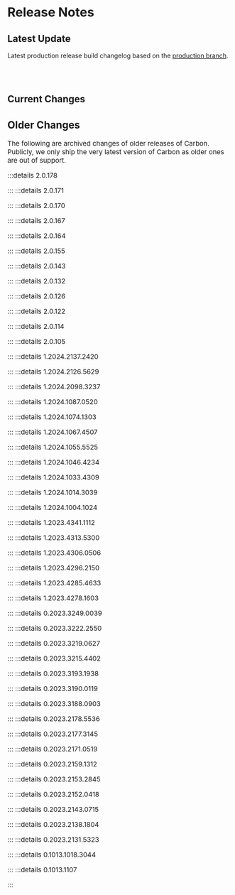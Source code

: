 # Release Notes
## Latest Update
Latest production release build changelog based on the [production branch](https://github.com/CarbonCommunity/Carbon.Core/tree/production).

<Badge type="info" text="Current Version: 2.0.181" style="text-align:center; width:195px" /> <br>
<CarbonButton href="https://github.com/CarbonCommunity/Carbon.Core/releases/tag/production_build" text="Download Latest" icon="clouddownload" external/> <br>
<Badge type="info" text="21.03.2025 1:58PM GMT+1" style="text-align:center; width:195px" />
## Current Changes

<CarbonChange variant="add" text="Added `-harmonydir` which allows you to modify the directory path of HarmonyMods." style="font-size:15px" />
<CarbonChange variant="add" text="Added `harmony.mods` admin command which prints a list of all currently loaded HarmonyMods (mods processed by Rust)." style="font-size:15px" />
<CarbonChange variant="add" text="Added HookUpdates in the carbon/config.json file (replaces +carbon.skiphookupdates logic)." style="font-size:15px" />
<CarbonChange variant="add" text="Added patch priority/order to [AutoPatch]. [More info here](https://docs.carbonmod.gg/docs/collaborate/adding-hooks/plugin-patches-hooks#automatic-way)." style="font-size:15px" />
<CarbonChange variant="fix" text="[Admin Module] Fixed occasional Entities tab NRE (ending the spectate of a player that became forsaken)." style="font-size:15px" />
<CarbonChange variant="fix" text="[Admin Module] Fixed spectating UI not updating accordingly when spectating players that go to sleep/disconnect." style="font-size:15px" />
<CarbonChange variant="fix" text="Fixed `Checksum validation failure` warnings prohibiting hooks becoming patched." style="font-size:15px" />
<CarbonChange variant="fix" text="Fixed float value precision (Pitereq's fix for LUI builder) - fixes Carbon panel range options malfunctioning." style="font-size:15px" />
<CarbonChange variant="fix" text="Fixed rare NRE in Carbon.Bootstrap occasionally created by specific plugins." style="font-size:15px" />
<CarbonChange variant="update" text="Moved `[AutoPatch]` processing logic to BaseHookable (from RustPlugin) so modules also get processed." style="font-size:15px" />
<CarbonChange variant="update" text="Updated CarbonAuto chat options to be taken into account when printing `Unknown command` messages to game chat (eg. avatar)." style="font-size:15px" />
<CarbonChange variant="misc" text="Don't attempt to unpatch methods if we didn't patch any." style="font-size:15px" />
<CarbonChange variant="misc" text="No longer assign ownership on F1 console spawned items if `c.nogivenotices` is enabled." style="font-size:15px" />
<CarbonChange variant="remove" text="Removed CorePlugin autopatch override." style="font-size:15px" />

## Older Changes
The following are archived changes of older releases of Carbon. Publicly, we only ship the very latest version of Carbon as older ones are out of support.

:::details 2.0.178 <CarbonBadge type="date" text="Released on 12.03.2025 3:40AM GMT+1" />

<CarbonChange variant="add" text="Added `-harmonydir` which allows you to modify the directory path of HarmonyMods." style="font-size:15px" />
<CarbonChange variant="add" text="Added `c.createplugin` which creates a new blank plugin with the `OnServerInitialized` hook." style="font-size:15px" />
<CarbonChange variant="add" text="Added brand new LUI system, an ultra-fast CUI building system (thanks ThePitereq!)." style="font-size:15px" />
<CarbonChange variant="add" text="Added Carbon.Generator.Shared reference." style="font-size:15px" />
<CarbonChange variant="add" text="Added Carbon.Profiler (and included it into Roslyn)." style="font-size:15px" />
<CarbonChange variant="add" text="Added failsafe deprecated extension to redirect plugins using Effect.Clear with a boolean parameter, to compile and properly execute on staging/next update." style="font-size:15px" />
<CarbonChange variant="fix" text="[Vanish Module] Fixed vanish icon and text remaining on-screen after waking up from dying." style="font-size:15px" />
<CarbonChange variant="fix" text="Fixed an issue where `timer.Reset` wouldn't properly reset the timer's delay." style="font-size:15px" />
<CarbonChange variant="fix" text="Fixed missing Carbon.Native build from Release builds." style="font-size:15px" />
<CarbonChange variant="update" text="[Admin Module] Pinned config editor options." style="font-size:15px" />
<CarbonChange variant="update" text="[Admin Module] Pinned Configuration tab options at the top." style="font-size:15px" />
<CarbonChange variant="update" text="[Admin Module] Pinned Plugins tab search bar." style="font-size:15px" />
<CarbonChange variant="update" text="Significantly optimized CUI building speed." style="font-size:15px" />
<CarbonChange variant="misc" text="[Admin Module] Optimized local methods in a few places by changing them from local to static." style="font-size:15px" />
<CarbonChange variant="misc" text="[Vanish Module] Moved the vanish UI in the `Under` UI layer." style="font-size:15px" />
<CarbonChange variant="misc" text="Enforce publicisation for Rust.FileSystem.dll." style="font-size:15px" />
<CarbonChange variant="misc" text="Inject UnityEngine.AssetBundleModule into the Roslyn compiler." style="font-size:15px" />
<CarbonChange variant="remove" text="Removed default values for ScrollView." style="font-size:15px" />
<CarbonChange variant="remove" text="Removed hook generator code from HookCaller and moved it to Carbon.Generator.Shared." style="font-size:15px" />
<CarbonChange variant="remove" text="Removed LogSpamCleanup patch (Facepunch removed the log)." style="font-size:15px" />
<CarbonChange variant="remove" text="Removed unused mask softness property from CUI." style="font-size:15px" />

:::
:::details 2.0.171 <CarbonBadge type="date" text="Released on 21.02.2025 6:02PM GMT+1" />

<CarbonChange variant="add" text="[Admin Module] **Completely revamped the Plugins tab**." style="font-size:15px" />
<CarbonChange variant="add" text="[Admin Module] Added informational message under Configurations->ConVars tab (regarding values not being saved deliberately)." style="font-size:15px" />
<CarbonChange variant="add" text="[AutoWipe Module] Added `WipeChatCommand` which defaults to nothing, can be set with `autowipe.wipechat` so anyone can run `/wipe` to see when the next wipe happens." style="font-size:15px" />
<CarbonChange variant="add" text="[AutoWipe Module] Added string replacements for [WIPE_DAY], [WIPE_MONTH] etc of the server name." style="font-size:15px" />
<CarbonChange variant="add" text="[Vanish Module] Added offset values for vanishing icon and reset previous anchor values." style="font-size:15px" />
<CarbonChange variant="add" text="Added `c.changeversion` (It changes the current Carbon version you're running. Next reboot will swap to the overriden version. Run `c.changeversion` for syntax.)." style="font-size:15px" />
<CarbonChange variant="add" text="Added `c.delete` and `c.deleteext` admin commands." style="font-size:15px" />
<CarbonChange variant="fix" text="[Admin Module] Fixed instances where vendor plugins would not properly pair up with loaded plugins." style="font-size:15px" />
<CarbonChange variant="fix" text="[Admin Module] Fixed issue where favorited plugins would not save upon reboot." style="font-size:15px" />
<CarbonChange variant="fix" text="[Admin Module] Fixed plugin uninstalling process." style="font-size:15px" />
<CarbonChange variant="fix" text="[GatherManager Module] Fixed inaccurate values when gathering resource dispensers." style="font-size:15px" />
<CarbonChange variant="fix" text="[Vanish Module] Fixed situations where players loading into the server vanished, don't have vanished perks." style="font-size:15px" />
<CarbonChange variant="fix" text="Fixed casting a plugin to bool returning false even if the instance is alive without considering if the plugin has initialized." style="font-size:15px" />
<CarbonChange variant="fix" text="Fixed situations where `[Permission]` attribute response would not be replied to in the same context." style="font-size:15px" />
<CarbonChange variant="update" text="[Admin Module] Improved config editing error handling." style="font-size:15px" />
<CarbonChange variant="update" text="Updated various places where documenting syntax and help descriptions with updated information." style="font-size:15px" />
<CarbonChange variant="misc" text="[Admin Module] Reduced unecessary data processing and unused code in the Plugins tab." style="font-size:15px" />
<CarbonChange variant="misc" text="[Vanish Module] Implemented various optimizations and reusable effect instances." style="font-size:15px" />
<CarbonChange variant="misc" text="Fixed moderator group being granted to auth level 2 users." style="font-size:15px" />
<CarbonChange variant="misc" text="Made no permission, no group and no auth level client chat/console command returns phrased and translatable." style="font-size:15px" />
<CarbonChange variant="remove" text="Removed Library from Timer." style="font-size:15px" />

:::
:::details 2.0.170 <CarbonBadge type="date" text="Released on 07.02.2025 8:41PM GMT+1" />

<CarbonChange variant="add" text="Added ReloadAllPlugins (compat)." style="font-size:15px" />
<CarbonChange variant="fix" text="Fixed returning types of OxideMod.LoadPlugin/ReloadPlugin." style="font-size:15px" />
<CarbonChange variant="update" text="Updated [AutoWipe module](https://docs.carbonmod.gg/docs/core/modules/autowipe-module)." style="font-size:15px" />
<CarbonChange variant="update" text="Updated Harmony to v2.3.5." style="font-size:15px" />
<CarbonChange variant="misc" text="Enforce publicized default assemblies in the config." style="font-size:15px" />
<CarbonChange variant="misc" text="Execute self updating process relative to Carbon root path (`-carbon.rootdir`)." style="font-size:15px" />
<CarbonChange variant="misc" text="Handle reloaded plugins on server shutdown." style="font-size:15px" />
<CarbonChange variant="misc" text="Include `Carbon.Hooks.Oxide.dll` and `Carbon.Hooks.Community.dll` in the patch (applies to all Carbon builds)." style="font-size:15px" />
<CarbonChange variant="remove" text="Stripped irrelevant configuration from Preloader." style="font-size:15px" />

:::
:::details 2.0.167 <CarbonBadge type="date" text="Released on 30.01.2025 10:00PM GMT+1" />

<CarbonChange variant="add" text="[Admin Module] Added Codefling login analytic." style="font-size:15px" />
<CarbonChange variant="add" text="Added [AutoWipe module](https://docs.carbonmod.gg/docs/core/modules/autowipe-module)." style="font-size:15px" />
<CarbonChange variant="add" text="Added `c.editconfig` which when called by an admin client, will open up a json config at a relative path (eg. carbon/config.json) and allow you edit it in Carbon's panel." style="font-size:15px" />
<CarbonChange variant="add" text="Added `GetMessageByLanguage`." style="font-size:15px" />
<CarbonChange variant="add" text="Added `OnCarbonVanished(BasePlayer)` and `OnCarbonUnvanished(BasePlayer)` hook calls whenever players use Vanish." style="font-size:15px" />
<CarbonChange variant="add" text="Added alias warning whenever trying to assign an alias on an already existent Rust command." style="font-size:15px" />
<CarbonChange variant="add" text="Added Carbon.Startup, which handles Oxide migration and publicization/patching whereas Carbon.Preloader solely only handles self-updating." style="font-size:15px" />
<CarbonChange variant="add" text="Added default conditional compilation symbol `OXIDE_PUBLICIZED`." style="font-size:15px" />
<CarbonChange variant="add" text="Added developer mode." style="font-size:15px" />
<CarbonChange variant="add" text="Added GC events flag in Shift+REC profiles in the Profiler tab (enabled by default)." style="font-size:15px" />
<CarbonChange variant="add" text="Added hook exception tracking (plugin total and per-hook instance)." style="font-size:15px" />
<CarbonChange variant="add" text="Added missing RustExtensionMethods (compatibility with Oxide)." style="font-size:15px" />
<CarbonChange variant="add" text="Added missing RustExtensionMethods (compatibility with Oxide)." style="font-size:15px" />
<CarbonChange variant="add" text="Added publicized assemblies config." style="font-size:15px" />
<CarbonChange variant="add" text="Added publicizer blacklist config options." style="font-size:15px" />
<CarbonChange variant="add" text="Added silly goose proof handling for people assigning a command with the same assigning key as value (creating stackoverflows)." style="font-size:15px" />
<CarbonChange variant="fix" text="[Admin Module] Fixed file path when downloading files through the Plugins tab." style="font-size:15px" />
<CarbonChange variant="fix" text="Fixed Rust console occasional NRE (when disabling Rust console, aka `-noconsole`)." style="font-size:15px" />
<CarbonChange variant="update" text="Load all in-memory patched assemblies before Unity does (so ours have priority)." style="font-size:15px" />
<CarbonChange variant="update" text="No longer write patched/publicized assemblies to disk (keeping Rust entirely vanilla)." style="font-size:15px" />
<CarbonChange variant="update" text="Optimized hook calling slightly by reducing allocs when checking hook conflicts." style="font-size:15px" />
<CarbonChange variant="update" text="Updated Carbon-called commands to use a cached argument buffer." style="font-size:15px" />
<CarbonChange variant="misc" text="Automatically remove predefined aliases for `harmony.load` -> `c.harmonyload` and unload." style="font-size:15px" />
<CarbonChange variant="misc" text="Export all in-memory patched assemblies to `carbon/developer/patched_assemblies` directory." style="font-size:15px" />
<CarbonChange variant="misc" text="Inject `Cronos` into Roslyn compiler." style="font-size:15px" />
<CarbonChange variant="misc" text="Made `IOnServerInitialized` a callable hook." style="font-size:15px" />
<CarbonChange variant="misc" text="Show internal/hidden hooks in `c.hooks`." style="font-size:15px" />
<CarbonChange variant="misc" text="Stripped away all self-updating code and moved to Carbon.Startup." style="font-size:15px" />
<CarbonChange variant="remove" text="Removed Carbon Harmony processors (switched to using Rust vanilla)." style="font-size:15px" />
<CarbonChange variant="remove" text="Removed HarmonyWatchers config + command." style="font-size:15px" />

:::
:::details 2.0.164 <CarbonBadge type="date" text="Released on 02.01.2025 7:30PM GMT+2" />

<CarbonChange variant="add" text="Added `c.devdump` - Creates a zip package in the temporary directory of the Carbon folder with useful information (output log & profile snapshot)." style="font-size:15px" />
<CarbonChange variant="add" text="Added Facepunch Steam references into Roslyn compiler." style="font-size:15px" />
<CarbonChange variant="add" text="Added StackWalk allocations option to the Shift+REC modal, as well as timeline recording." style="font-size:15px" />
<CarbonChange variant="misc" text="Fire 'LoadDefaultConfig' as a hook on the plugin if plugins don't override the method." style="font-size:15px" />
<CarbonChange variant="misc" text="Reload harmony mods when running `harmony.load` and the mod is already loaded." style="font-size:15px" />
<CarbonChange variant="misc" text="Stripped away Harmony v1 support." style="font-size:15px" />
<CarbonChange variant="remove" text="Removed HAB bump debug log spam fix." style="font-size:15px" />

:::
:::details 2.0.155 <CarbonBadge type="date" text="Released on 14.11.2024 0:45AM GMT+2" />

<CarbonChange variant="add" text="Added `ConfigVersionChecks` override to BaseModule, enabled by default." style="font-size:15px" />
<CarbonChange variant="add" text="Added CuiRawImageComponent.SteamId property which is used for placing the steam avatar on the image." style="font-size:15px" />
<CarbonChange variant="add" text="Added default `moderator` group which gets auto-granted/revoked when players are in/out the auth-level 1 group." style="font-size:15px" />
<CarbonChange variant="add" text="Added early injection of a new player in the permissions database on `CanUserLogin`." style="font-size:15px" />
<CarbonChange variant="add" text="Added pooling across all instances where CarbonEventArgs is passed through our processors." style="font-size:15px" />
<CarbonChange variant="add" text="Added SelectiveEAC module - disabled by default, permission and group based system selectively allowing admin users to enter a `server.secure 1` server bypassing EAC authentication." style="font-size:15px" />
<CarbonChange variant="fix" text="[Vanish Module] Always perform Enter/Leave triggers properly when vanished." style="font-size:15px" />
<CarbonChange variant="fix" text="[Vanish Module] Fixed players vanishing on Cargo Ship or other parent triggers being detached." style="font-size:15px" />
<CarbonChange variant="fix" text="Fixed `c.reload` not attempting to load up unloaded plugins." style="font-size:15px" />
<CarbonChange variant="fix" text="Fixed certain same-named hooks getting fired when they shouldn't in plugins/modules." style="font-size:15px" />
<CarbonChange variant="fix" text="Fixed Lang NRE (thanks Kulltero!)." style="font-size:15px" />
<CarbonChange variant="misc" text="[Vanish Module] Made vanishing and unvanishing effects configurable." style="font-size:15px" />
<CarbonChange variant="misc" text="Fullscreen tabs for config editing when doing setup wizard." style="font-size:15px" />
<CarbonChange variant="misc" text="Improved analytics performance." style="font-size:15px" />
<CarbonChange variant="misc" text="Notify user when a compilation started upon running `c.load` or `c.reload` on an unloaded file." style="font-size:15px" />
<CarbonChange variant="misc" text="Pooled various instances of CarbonEventArgs and ModuleEventArgs." style="font-size:15px" />
<CarbonChange variant="misc" text="Record constructor failure as a compilation failure once thrown (Thank's BugMan!)." style="font-size:15px" />
<CarbonChange variant="misc" text="Shifted preinit callback to fire before the constructor." style="font-size:15px" />
<CarbonChange variant="remove" text="[ModeratorTools Module] Removed obsolete patch." style="font-size:15px" />
<CarbonChange variant="remove" text="Removed obsolete `PoolEx` methods." style="font-size:15px" />

:::
:::details 2.0.143 <CarbonBadge type="date" text="Released on 03.10.2024 6:59PM GMT+2" />

<CarbonChange variant="add" text="Added `c.grant group xx *` and `c.revoke user xx *` (wildcard) options." style="font-size:15px" />
<CarbonChange variant="add" text="Added obsolete attribute on custom dictionary/stringbuilder Carbon pool methods (will be removed on Nov. 7th 2024)." style="font-size:15px" />
<CarbonChange variant="add" text="Added Plugins.GetAllNonAlloc." style="font-size:15px" />
<CarbonChange variant="add" text="Added SelectiveEAC module - disabled by default, permission and group based system selectively allowing admin users to enter a `server.secure 1` server bypassing EAC authentication." style="font-size:15px" />
<CarbonChange variant="fix" text="[Admin Module] Fixed setup wizard with latest changes." style="font-size:15px" />
<CarbonChange variant="fix" text="Fixed situations when hooks accessing the permissions system in the CanUserLogin user access and refreshing is too late." style="font-size:15px" />
<CarbonChange variant="update" text="Improved Carbon.Entities." style="font-size:15px" />
<CarbonChange variant="update" text="Improved ImageDatabase performance and reliability." style="font-size:15px" />
<CarbonChange variant="update" text="Renamed Optimisations to Circular Networking since that's what it is." style="font-size:15px" />

:::
:::details 2.0.132 <CarbonBadge type="date" text="Released on 05.09.2024 7:22PM GMT+2" />

<CarbonChange variant="add" text="[Admin Module] Added player wetness properties to the Entities and Players tab." style="font-size:15px" />
<CarbonChange variant="add" text="[Gather Manager Module] Include caught fish and scale collected amount based on module settings." style="font-size:15px" />
<CarbonChange variant="add" text="Added `PoolEx.FreeRaycastHitList` used by the codegen system (possibly a bandaid fix)." style="font-size:15px" />
<CarbonChange variant="add" text="Added ImageDatabase.Queue for singular images (key/url or just url)." style="font-size:15px" />
<CarbonChange variant="add" text="Added more timer formats to Countdown (according to https://github.com/Facepunch/Rust.Community/pull/63)." style="font-size:15px" />
<CarbonChange variant="add" text="Added multiple plugin name support for `c.reload`, `c.unload` and `c.load` commands (eg. `c.reload PluginA PluginB PluginC`)." style="font-size:15px" />
<CarbonChange variant="add" text="Added NotoSansArabicBold to Carbon's CUI." style="font-size:15px" />
<CarbonChange variant="add" text="Added pooling to ImageDatabase and sped processing up from 500ms to frame time." style="font-size:15px" />
<CarbonChange variant="fix" text="[Admin Module] Fixed Codefling thumbnails and larger scale thumbnail (as well as first frame of gifs are being now used)." style="font-size:15px" />
<CarbonChange variant="fix" text="Corrected multithreaded notice/informative logging color (grey)." style="font-size:15px" />
<CarbonChange variant="fix" text="Fixed CUI server induced client NRE (this also fixes CUI updating): Forcefully serialize all properties instead of skipping defaults." style="font-size:15px" />
<CarbonChange variant="fix" text="Fixed plugin class and namespace identification: fixes cases where plugins would have nested namespaces or other types above the main plugin type." style="font-size:15px" />
<CarbonChange variant="fix" text="Fixed situations where default plugin messages/lang phrases would be loaded multiple times." style="font-size:15px" />
<CarbonChange variant="fix" text="Fixed whenever having `skipassetwarmup_crashes` enabled, Carbon would be executing OnServerInitialized too early." style="font-size:15px" />
<CarbonChange variant="update" text="[Admin Module] Updated the 'Local' subtab to 'Installed' under the Plugins tab." style="font-size:15px" />
<CarbonChange variant="update" text="Updated `c.reload`: No longer recompile manually reloaded plugins if there are no changes, and reuse runtime assemblies of said plugins to create the plugin type instance." style="font-size:15px" />
<CarbonChange variant="update" text="Updated `c.reload`: Recompile if script watchers is disabled." style="font-size:15px" />
<CarbonChange variant="update" text="Updated `c.reload`: Recompile the plugin if profiler tracking status changed for the scripts." style="font-size:15px" />
<CarbonChange variant="update" text="Updated Carbon's logging system to print logs executed in different threads to Rust's native output log." style="font-size:15px" />
<CarbonChange variant="update" text="Updated DepotDownloader to use the latest commit." style="font-size:15px" />
<CarbonChange variant="update" text="Updated various repositories with respect to the new `Facepunch.Pool` updates." style="font-size:15px" />
<CarbonChange variant="update" text="Updates to Carbon's `Assemblies` and dynamic library monitoring." style="font-size:15px" />
<CarbonChange variant="misc" text="No longer print suggestion log in console if the command string is null or empty." style="font-size:15px" />
<CarbonChange variant="remove" text="[Admin Module] Removed server event toast config." style="font-size:15px" />
<CarbonChange variant="remove" text="Removed Carbon.Assemblies `Unload` calls." style="font-size:15px" />
<CarbonChange variant="remove" text="Removed extra clears for Carbon's PoolEx extensions (since Rust's Facepunch.Pool handles it all now)." style="font-size:15px" />

:::
:::details 2.0.126 <CarbonBadge type="date" text="Released on 15.08.2024 4:56AM GMT+2" />

<CarbonChange variant="add" text="Added `Carbon.Defines.GetHooksFolder`." style="font-size:15px" />
<CarbonChange variant="fix" text="Fixed `lang` NRE." style="font-size:15px" />
<CarbonChange variant="fix" text="Fixed Carbon NuGet to use the latest API key (yearly renewed) and removed old versions." style="font-size:15px" />
<CarbonChange variant="fix" text="Fixed issue in CallHook with the object array of arguments, using index 13 instead of 12." style="font-size:15px" />
<CarbonChange variant="fix" text="Fixed issue where admin module not storing quick actions to file when changed." style="font-size:15px" />
<CarbonChange variant="update" text="Changed loading of plugins to finalize before Asset Warmup and only load Asset Warmup when all Carbon systems are online." style="font-size:15px" />
<CarbonChange variant="update" text="Close the file panel before executing the OnConfirm/OnClose callbacks (so users don't click on buttons multiple times if the action takes a while)." style="font-size:15px" />
<CarbonChange variant="update" text="Optimized `Carbon.Community.Protect` to cache its values using the input as key." style="font-size:15px" />
<CarbonChange variant="update" text="Renamed TimerFormats -> TimerFormat." style="font-size:15px" />
<CarbonChange variant="update" text="Upgraded Microsoft.CodeAnalysis.CSharp from 4.9.0-3.final [prerelease] -> 4.10.0." style="font-size:15px" />
<CarbonChange variant="update" text="Upgraded Roslyn from 4.9.0 -> 4.12.4." style="font-size:15px" />
<CarbonChange variant="misc" text="Initial iteration at adding summary comments across the entire project." style="font-size:15px" />
<CarbonChange variant="misc" text="No longer add post batch failed requirees multiple times." style="font-size:15px" />
<CarbonChange variant="remove" text="Removed Carbon.Common.Client." style="font-size:15px" />
<CarbonChange variant="remove" text="Removed unnecessary copyright notice from the top of each file since it falls back to the project license." style="font-size:15px" />
<CarbonChange variant="remove" text="Removed various unused references from unrelated repository projects." style="font-size:15px" />

:::
:::details 2.0.122 <CarbonBadge type="date" text="Released on 23.07.2024 12:23PM GMT+2" />

<CarbonChange variant="add" text="Added `UnsubscribeAll` and `GetHookSubscribers(string identifier)` to patch manager." style="font-size:15px" />
<CarbonChange variant="add" text="Added File browser module." style="font-size:15px" />
<CarbonChange variant="add" text="Added Profiler serialization and comparison mode (protocolized)." style="font-size:15px" />
<CarbonChange variant="fix" text="Fixes, improvements and optimizations to `Community.Protect`." style="font-size:15px" />
<CarbonChange variant="update" text="Updated `c.harmonymods` to use Carbon's `Assemblies`." style="font-size:15px" />
<CarbonChange variant="misc" text="Filtered out command execution for `no_input` (default value of key binds without a command defined)." style="font-size:15px" />
<CarbonChange variant="misc" text="No longer post process converted by default harmony mods as all the logic happens in the converter." style="font-size:15px" />
<CarbonChange variant="misc" text="Profiles store non-incremented values of incrementative assemblies which get used for comparison purpose." style="font-size:15px" />
<CarbonChange variant="remove" text="Removed Carbon.Common.Client from compiler whitelist." style="font-size:15px" />

:::
:::details 2.0.114 <CarbonBadge type="date" text="Released on 04.07.2024 06:52PM GMT+2" />

<CarbonChange variant="add" text="Added Carbon.Assemblies which tracks ALL Carbon processed assemblies." style="font-size:15px" />
<CarbonChange variant="fix" text="Fixed `del` command patch not properly error handling." style="font-size:15px" />
<CarbonChange variant="fix" text="Fixed certain errors occurring in LoadPlugin when plugin was invalid/non-existent." style="font-size:15px" />
<CarbonChange variant="fix" text="Fixed multi-word Carbon Auto convar values not properly applying upon restart." style="font-size:15px" />
<CarbonChange variant="fix" text="Fixed Profiler incrementals." style="font-size:15px" />
<CarbonChange variant="fix" text="Various fixes in the ImageDatabase module." style="font-size:15px" />
<CarbonChange variant="update" text="Improvements to the newly implemented Carbon Integration Test system." style="font-size:15px" />
<CarbonChange variant="misc" text="No longer attempt to convert Harmony mods if they're processable." style="font-size:15px" />
<CarbonChange variant="misc" text="No longer default to ClientPanels.OverlayNonScaled, which affects existent CUI panels." style="font-size:15px" />
<CarbonChange variant="misc" text="No longer run OnDisabled / OnEnabled on modules when using `c.loadmodule`." style="font-size:15px" />
<CarbonChange variant="misc" text="No longer save data + groups when SetLanguage happens." style="font-size:15px" />
<CarbonChange variant="misc" text="Optimized C4C model networking to use Rust's snapshot system." style="font-size:15px" />
<CarbonChange variant="misc" text="Show more accurate warning in the Carbon profiler tab when things went wrong upon boot." style="font-size:15px" />
<CarbonChange variant="misc" text="Show more accurate warning in the Carbon profiler tab when things went wrong with its loading." style="font-size:15px" />
<CarbonChange variant="misc" text="Updated cleanup process upon data + group saving and cleared leftover memory whenever it happens." style="font-size:15px" />
<CarbonChange variant="misc" text="Various ImageDatabase improvements & callback fixes." style="font-size:15px" />
<CarbonChange variant="remove" text="Removed scaling in ImageDatabase (fixing GDI+ issues)." style="font-size:15px" />

:::
:::details 2.0.105 <CarbonBadge type="date" text="Released on 06.06.2024 08:21AM GMT+2" />

<CarbonChange variant="add" text="[Admin Module] Added confirmation dialog whenever changing hostname (Carbon tab)." style="font-size:15px" />
<CarbonChange variant="add" text="[Admin Module] Added max players option with confirmation (Carbon tab)." style="font-size:15px" />
<CarbonChange variant="add" text="[Admin Module] Added Plugins tab vendor reliant and informative error handling for endpoints in case they go down." style="font-size:15px" />
<CarbonChange variant="add" text="**Added Carbon self-updating** and according configuration." style="font-size:15px" />
<CarbonChange variant="add" text="Added `BaseHookable.ManualSubscriptions`." style="font-size:15px" />
<CarbonChange variant="add" text="Added `c.custommapname` which changes the map displayed in the server browser (CarbonAuto)." style="font-size:15px" />
<CarbonChange variant="add" text="Added `c.lang` which sets the server language." style="font-size:15px" />
<CarbonChange variant="add" text="Added `Plugin.ManualCommands` and `BaseModule.ManualCommands`." style="font-size:15px" />
<CarbonChange variant="add" text="Added admin and player default group error handling for if it becomes null upon config loading." style="font-size:15px" />
<CarbonChange variant="add" text="Added Carbon analytics config option (enabled by default - it's entirely anonymous and helps us improve)." style="font-size:15px" />
<CarbonChange variant="add" text="Added Carbon module and extension hotloading (and respective file watching configurations)." style="font-size:15px" />
<CarbonChange variant="add" text="Added Overall, OverlayNonScaled and UnderNonScaled client panels to Carbon's CUI." style="font-size:15px" />
<CarbonChange variant="add" text="Added Unity Component cache Carbon component." style="font-size:15px" />
<CarbonChange variant="add" text="Allow custom parent string in CreateContainer (CUI) (thanks SegFault!)." style="font-size:15px" />
<CarbonChange variant="fix" text="[Admin Module] Fixed CanAccessAdminModule hook." style="font-size:15px" />
<CarbonChange variant="fix" text="Fixed `OnPlayerCommand` not firing at the right time." style="font-size:15px" />
<CarbonChange variant="fix" text="Fixed hook argument resizing causing inconsistency and data loss to argument values." style="font-size:15px" />
<CarbonChange variant="fix" text="Fixed logging issue where exception logs are being printed only on RustPlayer hookables when there are commands or timer failures." style="font-size:15px" />
<CarbonChange variant="fix" text="Fixed malformed material in the Carbon Profiler CUI." style="font-size:15px" />
<CarbonChange variant="update" text="Renamed ICarbonModule to `IModulePackage`." style="font-size:15px" />
<CarbonChange variant="update" text="Renamed ModLoader.LoadedPackages -> ModLoader.Packages." style="font-size:15px" />
<CarbonChange variant="misc" text="[Admin Module] Remember session information upon closing and reopening the Admin module instead removing temporary information." style="font-size:15px" />
<CarbonChange variant="misc" text="Changed all CarbonAuto float/integer variables to be multipliers relative to vanilla value." style="font-size:15px" />
<CarbonChange variant="misc" text="Flipped source viewer horizontal scrolling." style="font-size:15px" />
<CarbonChange variant="misc" text="Made suggestive chat command messages lang configurable." style="font-size:15px" />
<CarbonChange variant="misc" text="Preload covalence on sleeping players when the server initializes." style="font-size:15px" />
<CarbonChange variant="remove" text="Removed `c.fetchhooks` until more thorough testing is done whenever using it." style="font-size:15px" />
<CarbonChange variant="remove" text="Removed `c.unitystacktrace` config and enabled it by default." style="font-size:15px" />
<CarbonChange variant="remove" text="Removed `Column` from Failed plugins section under `c.plugins` and merged it with Line (`line:column` format)." style="font-size:15px" />

:::
:::details 1.2024.2137.2420 <CarbonBadge type="date" text="Released on 17.05.2024 12:30AM GMT+2" />

<CarbonChange variant="add" text="[Admin Module] Added background blur and opacity settings to Admin module." style="font-size:15px" />
<CarbonChange variant="add" text="[Admin Module] Added display name to Carbon Auto variables (present in Admin module configurations tab)." style="font-size:15px" />
<CarbonChange variant="add" text="[Admin Module] Added Teleport2OwnedItem button on players (Entities and Players tab)." style="font-size:15px" />
<CarbonChange variant="add" text="**Added command aliases** - `c.assignalias myalias realcommand`, `c.unassignalias myalias`, `c.aliases`." style="font-size:15px" />
<CarbonChange variant="add" text="Added 'Unknown command' message when executing invalid commands with valid prefixes." style="font-size:15px" />
<CarbonChange variant="add" text="Added `c.harmonymods` printing a full list of mods and patches created by the mods." style="font-size:15px" />
<CarbonChange variant="add" text="Added `c.harmonywatchers` (enabled by default)." style="font-size:15px" />
<CarbonChange variant="add" text="Added `c.whymodded` and `c.gocommunity`." style="font-size:15px" />
<CarbonChange variant="add" text="Added craft duration multipler - Carbon Auto (`c.craftingspeedmultiplier_nowb`, `c.craftingspeedmultiplier_wb1`, `c.craftingspeedmultiplier_wb2`, `c.craftingspeedmultiplier_wb3`)." style="font-size:15px" />
<CarbonChange variant="add" text="Added default aliases: harmony.load -> `c.harmonyload`, harmony.unload -> `c.harmonyunload`." style="font-size:15px" />
<CarbonChange variant="add" text="Added Harmony patching and unpatching support for assemblies." style="font-size:15px" />
<CarbonChange variant="add" text="Added Suggestions algorithm (Levenshtein) component - grants 3 suggestions for chat and console inaccurate commands." style="font-size:15px" />
<CarbonChange variant="fix" text="Fixed Carbon not initializing properly when `server.autouploadmap` is disabled." style="font-size:15px" />
<CarbonChange variant="fix" text="Fixed conflicting issue with `BaseHookable.Type` by renaming it to `BaseHookable.HookableType`." style="font-size:15px" />
<CarbonChange variant="fix" text="Fixed edge case issue with case insensitive hook and method names." style="font-size:15px" />
<CarbonChange variant="fix" text="Fixed Harmony mods not properly patching when hotloaded." style="font-size:15px" />
<CarbonChange variant="fix" text="Fixed NREs in IPlayer's RustPlayer." style="font-size:15px" />
<CarbonChange variant="update" text="Renamed `BaseModule.GetEnabled()` to `BaseModule.IsEnabled()`." style="font-size:15px" />
<CarbonChange variant="misc" text="Automated hook building process for Community and Oxide remotely updated hooks." style="font-size:15px" />
<CarbonChange variant="misc" text="Create debug internal files if plugins are marked partial regardless of the debugger attached status." style="font-size:15px" />
<CarbonChange variant="misc" text="Include aliases in console command suggestions." style="font-size:15px" />
<CarbonChange variant="misc" text="No longer refresh the whole panel when toggling chart layers (only individual elements)." style="font-size:15px" />
<CarbonChange variant="misc" text="No longer reload the entire module when saving an Admin module edited config." style="font-size:15px" />
<CarbonChange variant="remove" text="Removed `o.` and `oxide.` filtering and config." style="font-size:15px" />
<CarbonChange variant="remove" text="Removed `o.` command analytics." style="font-size:15px" />
<CarbonChange variant="remove" text="Removed unused Carbon updater." style="font-size:15px" />

:::
:::details 1.2024.2126.5629 <CarbonBadge type="date" text="Released on 05.05.2024 00:02AM GMT+2" />

<CarbonChange variant="add" text="[Admin Module] **Added Profiler tab with exporting support**." style="font-size:15px" />
<CarbonChange variant="add" text="[Admin Module] Added Carbon Auto variables in the Admin module configuration tab." style="font-size:15px" />
<CarbonChange variant="add" text="[Admin Module] Added DisableConsole option to Carbon's config." style="font-size:15px" />
<CarbonChange variant="add" text="[Admin Module] Added fade gradient effect across the entire Admin module CUI." style="font-size:15px" />
<CarbonChange variant="add" text="[Admin Module] Added maximize button for Admin module." style="font-size:15px" />
<CarbonChange variant="add" text="[Admin Module] Added notifications." style="font-size:15px" />
<CarbonChange variant="add" text="[Admin Module] Added source viewer." style="font-size:15px" />
<CarbonChange variant="add" text="**Added native Mono Profiler**." style="font-size:15px" />
<CarbonChange variant="add" text="Added `adminmodule.profiler.use`, `adminmodule.profiler.startstop` and `adminmodule.profiler.sourceviewer` permissions." style="font-size:15px" />
<CarbonChange variant="add" text="Added `c.safezonerecycletick` CarbonAuto ConVar." style="font-size:15px" />
<CarbonChange variant="add" text="Added `c.show perm (value)` which lists all players and groups that have that permission granted." style="font-size:15px" />
<CarbonChange variant="add" text="Added `c.usergroup addall|removeall [group]` which adds/removes all players from/to a group." style="font-size:15px" />
<CarbonChange variant="add" text="Added `carbon/logs/profiler` for profiler exports." style="font-size:15px" />
<CarbonChange variant="add" text="Added `Init`, `LoadDefaultMessages`, `Loaded`, `OnLoaded` and `Unload` hook metadata." style="font-size:15px" />
<CarbonChange variant="add" text="Added `OnServerCommand` metadata." style="font-size:15px" />
<CarbonChange variant="add" text="Added `OnUserGroupAdded` and `OnUserGroupRemoved` metadata." style="font-size:15px" />
<CarbonChange variant="add" text="Added CarbonModule.AutoPatch." style="font-size:15px" />
<CarbonChange variant="add" text="Added CarbonNative." style="font-size:15px" />
<CarbonChange variant="add" text="Added Chart graphic component." style="font-size:15px" />
<CarbonChange variant="add" text="Added conversion for return types." style="font-size:15px" />
<CarbonChange variant="add" text="Added instantiated sampling for basic and timeline profiling (separated)." style="font-size:15px" />
<CarbonChange variant="add" text="Added Oxide AutoPatch attribute and implementation (compatibility)." style="font-size:15px" />
<CarbonChange variant="add" text="Added platform info on the startup log regarding Rust and Carbon build information." style="font-size:15px" />
<CarbonChange variant="add" text="Added Profiler analytics." style="font-size:15px" />
<CarbonChange variant="add" text="Added ScrollView support for Carbon's CUI." style="font-size:15px" />
<CarbonChange variant="add" text="Added ScrollView/Scrollbar support for Rust's UI." style="font-size:15px" />
<CarbonChange variant="add" text="Added Source Viewer component." style="font-size:15px" />
<CarbonChange variant="add" text="Added SourceCode bank (cached and fast c# source code decompilation component)." style="font-size:15px" />
<CarbonChange variant="add" text="Added stopwatch pooling to our PoolEx extensions." style="font-size:15px" />
<CarbonChange variant="add" text="Added support for method type (getter/setter..) for our HookAttribute." style="font-size:15px" />
<CarbonChange variant="fix" text="Fixed CarbonAuto initializing too late." style="font-size:15px" />
<CarbonChange variant="fix" text="Fixed CarbonAuto not saving properly." style="font-size:15px" />
<CarbonChange variant="fix" text="Fixed compatibility with ScrollViews (Oxide)." style="font-size:15px" />
<CarbonChange variant="fix" text="Fixed GenericPosition NRE in IPlayer." style="font-size:15px" />
<CarbonChange variant="fix" text="Fixed inaccurate data in the Timeline graph (the side values for call times)." style="font-size:15px" />
<CarbonChange variant="fix" text="Fixed OnCompilationmFail and OnConstructorFail description." style="font-size:15px" />
<CarbonChange variant="fix" text="Fixed WebRequests throwing invalid callback errors." style="font-size:15px" />
<CarbonChange variant="update" text="[Admin Module] Revamped range UI options in Admin module." style="font-size:15px" />
<CarbonChange variant="update" text="Renamed `Community.Runtime.CorePlugin` to `Community.Runtime.Core`." style="font-size:15px" />
<CarbonChange variant="update" text="Updated CarbonAuto to no longer force the server with the modded tag." style="font-size:15px" />
<CarbonChange variant="update" text="Updated hook updater to use `carbonmod.gg` hosting for protocol-based hook downloading on server boot." style="font-size:15px" />
<CarbonChange variant="misc" text="[Admin Module] Clamp Admin module minimum auth level (0 - 3)." style="font-size:15px" />
<CarbonChange variant="misc" text="[Admin Module] Lock cursor only when spectating asleep players." style="font-size:15px" />
<CarbonChange variant="misc" text="Compressed `carbon` and `modded` Steam tags." style="font-size:15px" />
<CarbonChange variant="misc" text="Disabled chart shadows by default (shadows 0)." style="font-size:15px" />
<CarbonChange variant="misc" text="Improved and fixed various issues with the Profiler (timeline)." style="font-size:15px" />
<CarbonChange variant="misc" text="Made tweaking `c.defaultserverchatname`, `c.defaultserverchatcolor` and `c.defaultserverchatid` to no longer mark the server modded." style="font-size:15px" />
<CarbonChange variant="misc" text="Observe Task exceptions (prints exceptions on GC collections)." style="font-size:15px" />
<CarbonChange variant="remove" text="Removed `c.plugintrackingtime` (obsolete)." style="font-size:15px" />
<CarbonChange variant="remove" text="Removed HarmonyInstance-related replacers from all parsers." style="font-size:15px" />
<CarbonChange variant="remove" text="Removed TimeAverageGeneric (obsolete)." style="font-size:15px" />

:::
:::details 1.2024.2098.3237 <CarbonBadge type="date" text="Released on 04.05.2024 12:47PM GMT+2" />

<CarbonChange variant="add" text="[Admin Module] **Added language editor (plugin phrases)**." style="font-size:15px" />
<CarbonChange variant="add" text="[Admin Module] **Added Quick Actions to the main Carbon tab**." style="font-size:15px" />
<CarbonChange variant="add" text="[Admin Module] Added 'Empower Stats' button in the Players tab (sets all stats to highest)." style="font-size:15px" />
<CarbonChange variant="add" text="[Admin Module] Added Configuration tab permission (adminmodule.config.use)." style="font-size:15px" />
<CarbonChange variant="add" text="[Admin Module] Added player and entity position map coordinates to Admin module." style="font-size:15px" />
<CarbonChange variant="add" text="**Added built-in Oxide migration process**." style="font-size:15px" />
<CarbonChange variant="add" text="Added `c.unloadonfailure` Compiler configuration." style="font-size:15px" />
<CarbonChange variant="add" text="Added partial searching to `c.plugininfo`, `c.moduleinfo` & other instance specific commands." style="font-size:15px" />
<CarbonChange variant="fix" text="[Admin Module] Fixed Codefling verification and spam." style="font-size:15px" />
<CarbonChange variant="fix" text="Fixed CallHook NRE when using `CallHook<T>` with the return of a null value." style="font-size:15px" />
<CarbonChange variant="fix" text="Fixed Compat `GetMessage` (thanks Patrette!)." style="font-size:15px" />
<CarbonChange variant="fix" text="Fixed IPlayer.Object not being properly assigned (Covalence)." style="font-size:15px" />
<CarbonChange variant="fix" text="Fixed permission registration when reloading Admin Module (and its config)." style="font-size:15px" />
<CarbonChange variant="update" text="[Admin Module] Include item ID and shortname in the Items tab, and make them copyable." style="font-size:15px" />
<CarbonChange variant="update" text="**Updated to Harmony 2.3.3.0**." style="font-size:15px" />
<CarbonChange variant="update" text="Updated `c.hooks` to include various more information regarding its hooks and overall performance." style="font-size:15px" />
<CarbonChange variant="update" text="Updated `c.savemodulecfg` and `c.loadmodulecfg` (previously 'config')." style="font-size:15px" />
<CarbonChange variant="update" text="Updated `c.version` (include Rust build date), `c.build`, `c.commit` and `c.protocol` (and exposed them for auth level 0)." style="font-size:15px" />
<CarbonChange variant="update" text="Updated `OnCompilationFail(ModLoader.FailedCompilation` parameters." style="font-size:15px" />
<CarbonChange variant="update" text="Updated and cleaned up `c.plugins` and `c.modules`." style="font-size:15px" />
<CarbonChange variant="update" text="Updated various instances where we're using ClientRPC to use RpcTarget (Rust update)." style="font-size:15px" />
<CarbonChange variant="misc" text="Don't unload plugins when re-compilation fails (by default, configurable)." style="font-size:15px" />
<CarbonChange variant="misc" text="Slightly revamped WebRequest async method functionality." style="font-size:15px" />
<CarbonChange variant="misc" text="Various Covalence compatibility improvements." style="font-size:15px" />
<CarbonChange variant="remove" text="Disabled `c.reloadextensions` and `c.reloadmodules`." style="font-size:15px" />
<CarbonChange variant="remove" text="Removed `c.filenamecheck` and implementation." style="font-size:15px" />
<CarbonChange variant="remove" text="Removed base module shutdown debug message." style="font-size:15px" />

:::
:::details 1.2024.1087.0520 <CarbonBadge type="date" text="Released on 03.28.2024 12:09AM GMT+2" />

<CarbonChange variant="add" text="[Admin Module] Added Items tab to Carbon's configuration page (can create custom items)." style="font-size:15px" />
<CarbonChange variant="add" text="[Admin Module] Added Reload button on installed Plugins." style="font-size:15px" />
<CarbonChange variant="add" text="[Admin Module] Added Rust backpack looting hooks and logic (follow on-screen instructions)." style="font-size:15px" />
<CarbonChange variant="add" text="Added `c.commit` (prints information about the Git commit of the runtime Carbon build)." style="font-size:15px" />
<CarbonChange variant="add" text="Added `c.debughook (hookid|name) [duration]` (helps identifying what plugins fire a specific hook and logs each time it fires) [debug build only]." style="font-size:15px" />
<CarbonChange variant="add" text="Added `c.openplugin PluginName` which opens the `.cs` file of the plugin." style="font-size:15px" />
<CarbonChange variant="add" text="Added `c.resethooks` which clears all progerss on all of the current hooks (hook time, fires, memory usage and lag spikes)." style="font-size:15px" />
<CarbonChange variant="add" text="Added `OnCompilationFail[150731668]`(string filePath, Trace[] errors, Trace[] warnings) [Engine hook]." style="font-size:15px" />
<CarbonChange variant="add" text="Added `OnConstructorFail[937285752]`(RustPlugin plugin, Exception exception) [Engine hook]." style="font-size:15px" />
<CarbonChange variant="add" text="Added `Permissions` instance in CarbonModule." style="font-size:15px" />
<CarbonChange variant="add" text="Added appropriate response when executing `c.grant` or `c.revoke` and the parameter is inexistent." style="font-size:15px" />
<CarbonChange variant="add" text="Added bool `CanAcceptBackpackItem[2803314817]`(Item backpack, Item item) (Item hook)." style="font-size:15px" />
<CarbonChange variant="add" text="Added cached hook lag spike processing." style="font-size:15px" />
<CarbonChange variant="add" text="Added Carbon patch which fixes `c.defaultserverchatid` to override the user id Rust uses when sending server chat messages." style="font-size:15px" />
<CarbonChange variant="add" text="Added Carbon patch which patches out the Rust 'Bump' log in HotAirBalloon." style="font-size:15px" />
<CarbonChange variant="add" text="Added LineType support to InputField Carbon CUI component." style="font-size:15px" />
<CarbonChange variant="add" text="Added OS commands for opening various Carbon folders (eg. c.openconfigs, c.opendata, c.openroot..)." style="font-size:15px" />
<CarbonChange variant="add" text="Added unloaded and compilation failure plugins at the bottom of the `c.plugins` command." style="font-size:15px" />
<CarbonChange variant="fix" text="[Admin Module] Fixed 'Hide plugin icons' config option." style="font-size:15px" />
<CarbonChange variant="fix" text="Fixed `Build.IsDebug` not being accessible due to it being static." style="font-size:15px" />
<CarbonChange variant="fix" text="Fixed CarbonPlugin built in harmony patch errors not showing the exception stacktrace." style="font-size:15px" />
<CarbonChange variant="fix" text="Fixed covalence FindPlayerById only looking for player bodies active on the server (now uses user data file)." style="font-size:15px" />
<CarbonChange variant="fix" text="Fixed IDelFix failing by adding error handling (thanks Tryhard!)." style="font-size:15px" />
<CarbonChange variant="fix" text="Updated Permission's UserHasPermission to use a runtime dictionary which fills up the cache as plugins need the users." style="font-size:15px" />
<CarbonChange variant="update" text="[Admin Module] Run `module.Reload` instead of `module.Load` when saving module config in config editor (properly restarts the module)." style="font-size:15px" />
<CarbonChange variant="update" text="Cleaned up Plugins tab to use IEnumerables instead of arrays." style="font-size:15px" />
<CarbonChange variant="update" text="Don't print compile time for precompiled hookables." style="font-size:15px" />
<CarbonChange variant="update" text="Include plugin and hook lag spike information in `c.plugins`, `c.plugininfo`, `c.modules` and `c.moduleinfo`." style="font-size:15px" />
<CarbonChange variant="update" text="Revamped overall code quality in `ModLoader` (expected to reduce heap allocations even further)." style="font-size:15px" />
<CarbonChange variant="misc" text="[Admin Module] Cache Configuration tab, than regenerate it each time it's showing initially." style="font-size:15px" />
<CarbonChange variant="misc" text="Hook lag spike threshold command + config." style="font-size:15px" />
<CarbonChange variant="remove" text="Automatically cleanup the `carbon/reports` folder on preload." style="font-size:15px" />
<CarbonChange variant="remove" text="No longer include version in the name of the DLL binaries (breaks referencing)." style="font-size:15px" />
<CarbonChange variant="remove" text="Removed `c.report`, `carbon/reports` folder and overall implementation (obsolete)." style="font-size:15px" />

:::
:::details 1.2024.1074.1303 <CarbonBadge type="date" text="Released on 03.14.2024 06:17PM GMT+2" />

<CarbonChange variant="add" text="[Admin Module] Added configurations tab to Admin module (gear button next to X)." style="font-size:15px" />
<CarbonChange variant="add" text="Added `ConVarSnapshots` (takes a snapshot of all default Rust ConVar values)." style="font-size:15px" />
<CarbonChange variant="add" text="Added `imagedb.loaddefaults` command." style="font-size:15px" />
<CarbonChange variant="add" text="Added gear and new close icon." style="font-size:15px" />
<CarbonChange variant="fix" text="[Admin Module] Fixed dead players appearing twice in the Players tab." style="font-size:15px" />
<CarbonChange variant="fix" text="Fixed `CuiHelper.AddUi` occasionally breaking things when plugins provide null players to it." style="font-size:15px" />
<CarbonChange variant="fix" text="Fixed various timing issues within modules." style="font-size:15px" />
<CarbonChange variant="update" text="Updated shutdown process to run `Shutdown()` on modules on server shutdown." style="font-size:15px" />
<CarbonChange variant="misc" text="[Admin Module] Refreshed Admin module buttons and CUI." style="font-size:15px" />
<CarbonChange variant="misc" text="Fire blank InternalCallHook initially." style="font-size:15px" />
<CarbonChange variant="misc" text="No longer use reflection for precompiled module hooks (code-generated internal hook calls)." style="font-size:15px" />
<CarbonChange variant="misc" text="Reduced overall CuiHelper creation overhead by removing some legacy code." style="font-size:15px" />
<CarbonChange variant="misc" text="Revoke Codefling auth token on non-200 error codes." style="font-size:15px" />
<CarbonChange variant="misc" text="Swapped all instances of internal hook call returnables to use already boxed values (reducing heap allocations)." style="font-size:15px" />
<CarbonChange variant="remove" text="[Admin Module] Removed obsolete DynamicTab." style="font-size:15px" />
<CarbonChange variant="remove" text="Removed `OnServerInitialized` hook from modules." style="font-size:15px" />

:::
:::details 1.2024.1067.4507 <CarbonBadge type="date" text="Released on 03.07.2024 06:49PM GMT+2" />

<CarbonChange variant="add" text="[Admin Module] Added `adminmodule.players.see_ips` which when granted, they can see player IP address when inspecting." style="font-size:15px" />
<CarbonChange variant="add" text="[Admin Module] Added Admin module wizard analytic for walkthrough or skipping." style="font-size:15px" />
<CarbonChange variant="add" text="[Admin Module] Added Grant/Revoke All permissions button on the Permissions tab (plugins, modules, groups)." style="font-size:15px" />
<CarbonChange variant="add" text="Added `ImageDatabase.HasImage`." style="font-size:15px" />
<CarbonChange variant="add" text="Added `IModule.HasOSI`." style="font-size:15px" />
<CarbonChange variant="add" text="Added `Rcon` config option, disabling it will turn off server RCon." style="font-size:15px" />
<CarbonChange variant="add" text="Added MonoMod required dependencies by Harmony." style="font-size:15px" />
<CarbonChange variant="fix" text="[Admin Module] Fixed owned plugins glow effect in Admin module." style="font-size:15px" />
<CarbonChange variant="fix" text="Fixed `BaseHookable.ToString` formatting." style="font-size:15px" />
<CarbonChange variant="fix" text="Fixed `global.skipassetwarmup_crashes` OSI; this literally just showed up out of nowhere when adding the optimizations." style="font-size:15px" />
<CarbonChange variant="fix" text="Fixed modules firing OnServerInitialized more than they should (once) & call OSI on module reload." style="font-size:15px" />
<CarbonChange variant="fix" text="Fixed ZipScript and ZipDevScript processors not using the correct config for watching." style="font-size:15px" />
<CarbonChange variant="update" text="**Optimized internal hooks to being called directly by the hook code generator**." style="font-size:15px" />
<CarbonChange variant="update" text="Implemented `IOnRconInitialize` and `IOnRunCommandLine`." style="font-size:15px" />
<CarbonChange variant="update" text="Renamed `carbonauto.cfg` to `config.auto.cfg` (it gets auto-renamed)." style="font-size:15px" />
<CarbonChange variant="update" text="Renamed `config_client.json` to `config.client.json` (it gets auto-renamed)." style="font-size:15px" />
<CarbonChange variant="update" text="Upgraded to Harmony 2.3.1.1 (Thicc)." style="font-size:15px" />
<CarbonChange variant="misc" text="[Admin Module] Invalidate ImageDatabase if core images aren't in the FileStorage database of Rust (ensures images show up in Admin Module)." style="font-size:15px" />
<CarbonChange variant="misc" text="Display internally fired hooks in `c.plugininfo` and other various places." style="font-size:15px" />
<CarbonChange variant="misc" text="Filter out the three checksum validation failures on boot as that's a hook gen timing 'issue' and absolutely inoffensive." style="font-size:15px" />
<CarbonChange variant="misc" text="Prettified Analytics code." style="font-size:15px" />
<CarbonChange variant="misc" text="Replace CUI null images with white panels so there's no leaking when using Carbon's CUI system." style="font-size:15px" />
<CarbonChange variant="misc" text="Replaced `powershell` to `pwsh` in the Windows deployment process." style="font-size:15px" />
<CarbonChange variant="misc" text="Revamped entire Carbon config." style="font-size:15px" />

:::
:::details 1.2024.1055.5525 <CarbonBadge type="date" text="Released on 02.24.2024 12:41AM GMT+2" />

<CarbonChange variant="add" text="[Admin Module] Added Admin module Plugins tab HidePluginIcons config." style="font-size:15px" />
<CarbonChange variant="add" text="Added `GetConfigPath()` and `GetDataPath()` to BaseModule." style="font-size:15px" />
<CarbonChange variant="add" text="Added CurrentHookFires to BaseHookable." style="font-size:15px" />
<CarbonChange variant="fix" text="Fixed certain instances where webrequests wouldn't trigger the primary callback when errors were delivered." style="font-size:15px" />
<CarbonChange variant="fix" text="Fixed code generator not properly handling stuff like `[HookMethod(nameof(Namespace.Type.Member))]`." style="font-size:15px" />
<CarbonChange variant="fix" text="Print correct information if an user/group couldn't be found when using `c.grant` and `c.revoke`." style="font-size:15px" />
<CarbonChange variant="update" text="Expanded on `c.plugins` to accept sorting switches (eg. `c.plugins [-j|--j|-json|-abc|--json|-t|-m|-f] [-asc])`." style="font-size:15px" />
<CarbonChange variant="update" text="Updated, improved and optimized the hook calling process - you should see further significant performance boosts." style="font-size:15px" />
<CarbonChange variant="misc" text="[Admin Module] Refresh the panel when adding, editing or duplicating groups." style="font-size:15px" />
<CarbonChange variant="misc" text="Cleaned up and updated all analytic metrics." style="font-size:15px" />
<CarbonChange variant="misc" text="Redirect and execute callbacks if there are internal WebRequest exception throws." style="font-size:15px" />
<CarbonChange variant="misc" text="Replaced all `param string[]`s for each Queue[Batch] override (thancc Kulltero!)." style="font-size:15px" />
<CarbonChange variant="remove" text="Removed `keepArgs` from HookCaller." style="font-size:15px" />

:::
:::details 1.2024.1046.4234 <CarbonBadge type="date" text="Released on 02.15.2024 1:46AM GMT+2" />

<CarbonChange variant="add" text="[Admin Module] Added module permissions in the Permissions tab." style="font-size:15px" />
<CarbonChange variant="add" text="Added `GroupExists` to BaseModule." style="font-size:15px" />
<CarbonChange variant="fix" text="[Admin Module] Fixed Admin module checkmarks disappearing from time to time by removing potentially unnecessary validation Rust file storage checks." style="font-size:15px" />
<CarbonChange variant="fix" text="[Admin Module] Fixed Admin module showing the wizard each server restart." style="font-size:15px" />
<CarbonChange variant="fix" text="Fixed `c.grant` and `c.revoke` logic when detecting if a group has a permission." style="font-size:15px" />
<CarbonChange variant="fix" text="Fixed return metadata value for `CanClientLogin` and `CanUserLogin`." style="font-size:15px" />
<CarbonChange variant="update" text="[Admin Module] Added Skip button on the wizard." style="font-size:15px" />
<CarbonChange variant="update" text="Update module permissions to register onto the module instance, not Core plugin." style="font-size:15px" />
<CarbonChange variant="update" text="Updated the wizard when Admin module config structure has changed." style="font-size:15px" />
<CarbonChange variant="misc" text="[Admin Module] Centered initial button on the Admin wizard." style="font-size:15px" />
<CarbonChange variant="misc" text="Bypass file name checking in ZipScript processors." style="font-size:15px" />
<CarbonChange variant="misc" text="Call `OnServerShutdown` when server shuts down." style="font-size:15px" />
<CarbonChange variant="misc" text="Call OnServerInit and OnPostServerInit when using `c.setmodule` (thanks Kulltero!)." style="font-size:15px" />
<CarbonChange variant="misc" text="Expanded on `c.plugininfo` and `c.moduleinfo` - `c.plugininfo PluginName [-t|m|f] [-asc]`, sorts hooks based on time (-t), memory use (-m) and fired times (-f)." style="font-size:15px" />
<CarbonChange variant="remove" text="No longer inject `System.Memory` into plugins as it uses mscorlib redirected types." style="font-size:15px" />

:::
:::details 1.2024.1033.4309 <CarbonBadge type="date" text="Released on 02.01.2024 7:46PM GMT+2" />

<CarbonChange variant="add" text="Added `c.fetchhooks` which will update hooks at runtime." style="font-size:15px" />
<CarbonChange variant="add" text="Added `c.harmonyload` and `c.harmonyunload`." style="font-size:15px" />
<CarbonChange variant="add" text="Added command aliases (support for multiple Command attributes)." style="font-size:15px" />
<CarbonChange variant="add" text="Added tick tracking for each cached hook (shows the exact amount of times hooks got fired)." style="font-size:15px" />
<CarbonChange variant="fix" text="[Vanish Module] Fixed vanishing on Cargo Ship or parent triggers, not detaching players (force trigger update)." style="font-size:15px" />
<CarbonChange variant="fix" text="Fixed `BaseHookable.ToString()` overrides." style="font-size:15px" />
<CarbonChange variant="fix" text="Fixed Oxide compatibility with Covalence - adding IServer.SaveInfo." style="font-size:15px" />
<CarbonChange variant="fix" text="Removed `CommandVar` being able to be assigned multiple times." style="font-size:15px" />
<CarbonChange variant="fix" text="Show if a group or user already has a permission, instead of saying there was a problem." style="font-size:15px" />
<CarbonChange variant="fix" text="Use virtual calls instead of direct for Harmony plugin entrypoint initialization (Thanks, Patrette!)." style="font-size:15px" />
<CarbonChange variant="update" text="[Admin Module] Revamped Admin module accessibility - removed access levels and added permissions instead." style="font-size:15px" />
<CarbonChange variant="update" text="Added hook ticks to `c.moduleinfo` and `c.plugininfo`." style="font-size:15px" />
<CarbonChange variant="update" text="Improved and optimized hook calling internal times." style="font-size:15px" />
<CarbonChange variant="update" text="Updated C4C protocol to 103." style="font-size:15px" />
<CarbonChange variant="update" text="Updated copyright year across all Carbon components." style="font-size:15px" />
<CarbonChange variant="update" text="Upgraded Roslyn compiler to C# 12." style="font-size:15px" />
<CarbonChange variant="misc" text="Execute IHarmonyHooks.OnLoaded and OnUnloaded methods." style="font-size:15px" />
<CarbonChange variant="misc" text="Refactored the way hook total time and memory usages is being stored." style="font-size:15px" />
<CarbonChange variant="remove" text="Removed file watching from extensions and Harmony plugins." style="font-size:15px" />
<CarbonChange variant="remove" text="Removed GroupHasPermission Debug log." style="font-size:15px" />

:::
:::details 1.2024.1014.3039 <CarbonBadge type="date" text="Released on 14.01.2024 4:34PM GMT+2" />

<CarbonChange variant="add" text="[Admin Module] Added Environment tab." style="font-size:15px" />
<CarbonChange variant="fix" text="Corrected C4C log information showing C4C enabled when it wasn't." style="font-size:15px" />
<CarbonChange variant="fix" text="Fixed `c.mixingspeedmultiplier` not working properly." style="font-size:15px" />
<CarbonChange variant="fix" text="Fixed module internal call hook overriden." style="font-size:15px" />
<CarbonChange variant="fix" text="Fixed other occasional CUI related client-side NREs." style="font-size:15px" />
<CarbonChange variant="fix" text="Made `global.skipassetwarmup_crashes 1` possible, now works in C4C and normal modes." style="font-size:15px" />
<CarbonChange variant="update" text="[Admin Module] Order groups based on rank (Permissions tab)." style="font-size:15px" />
<CarbonChange variant="misc" text="Disable `server.secure` convar if Carbon client mode is enabled." style="font-size:15px" />

:::
:::details 1.2024.1004.1024 <CarbonBadge type="date" text="Released on 04.01.2024 7:14PM GMT+2" />

<CarbonChange variant="add" text="[Admin Module] Added `SpectatingInfoOverlay` disabling center-screen text when spectating." style="font-size:15px" />
<CarbonChange variant="add" text="[Admin Module] Added ability to change the owner id of an entity through the Entities tab (and select the owner's entity when available)." style="font-size:15px" />
<CarbonChange variant="add" text="[Admin Module] Added ability to send players to sleep through entities/players tab." style="font-size:15px" />
<CarbonChange variant="add" text="[Admin Module] Added conditionals to Carbon tab, show console info, and permission config options." style="font-size:15px" />
<CarbonChange variant="add" text="[Admin Module] Added Language option to 'Add User' modal." style="font-size:15px" />
<CarbonChange variant="add" text="[Admin Module] Added sleep option in the Players tab." style="font-size:15px" />
<CarbonChange variant="add" text="[Admin Module] Added user editing to Permissions tab." style="font-size:15px" />
<CarbonChange variant="add" text="Added `c.plugincmds` displaying all chat and console commands of a plugin (auth 2)." style="font-size:15px" />
<CarbonChange variant="add" text="Added Client (C4C) config (includes env settings, gameplay and addon entries)." style="font-size:15px" />
<CarbonChange variant="add" text="Added client gravity and old recoil properties to C4C." style="font-size:15px" />
<CarbonChange variant="add" text="Added support for hidden processed commands (hid `carbon.` commands from `c.find` due to duplicates)." style="font-size:15px" />
<CarbonChange variant="fix" text="[Admin Module] Fixed changing tab to Permissions not selecting the correct active option." style="font-size:15px" />
<CarbonChange variant="fix" text="[Admin Module] Fixed Entities tab displaying rotations as quaternion instead of euler angles." style="font-size:15px" />
<CarbonChange variant="fix" text="Fixed case where server wouldn't boot if there'd be multiple instances of the same server running due to log locking (appending `_temporary` to the busy server log)." style="font-size:15px" />
<CarbonChange variant="fix" text="Fixed certain CUI-related issues when plugins would set offsets as null." style="font-size:15px" />
<CarbonChange variant="fix" text="Fixed edge case where CUI material is assigned null when it shouldn't." style="font-size:15px" />
<CarbonChange variant="update" text="Made `c.plugininfo` be case insensitive as well as `c.reloadconfig`." style="font-size:15px" />
<CarbonChange variant="misc" text="Ensure not caching hook method duplicates." style="font-size:15px" />
<CarbonChange variant="misc" text="Return bool in `OxideMod.UnloadPlugin(string)`." style="font-size:15px" />
<CarbonChange variant="remove" text="[Admin Module] Removed rotation from players tab as it was redundant." style="font-size:15px" />
<CarbonChange variant="remove" text="Removed `+carbon.client` and `+carbon.nomap` since it got moved to the config." style="font-size:15px" />

:::
:::details 1.2023.4341.1112 <CarbonBadge type="date" text="Released on 12.07.2023 10:14PM GMT+2" />

<CarbonChange variant="add" text="[Admin Module] Added ability to change entity skin to the Entities tab." style="font-size:15px" />
<CarbonChange variant="add" text="Added `c.reloadmodule`." style="font-size:15px" />
<CarbonChange variant="add" text="Added module Reload and Unload overridable methods." style="font-size:15px" />
<CarbonChange variant="add" text="Added permissions in `c.plugininfo`." style="font-size:15px" />
<CarbonChange variant="add" text="Added uMod plugin endpoint user friendly error handling for when it goes down." style="font-size:15px" />
<CarbonChange variant="add" text="Added Webrequest automatic decompression (GZIP)." style="font-size:15px" />
<CarbonChange variant="add" text="C4C: Added `+carbon.client` which will apply Client-specific patches and modify event-related convars." style="font-size:15px" />
<CarbonChange variant="add" text="C4C: Added `c.oldrecoil` admin command." style="font-size:15px" />
<CarbonChange variant="add" text="C4C: Added C4C protocol, changing it will invalidate older CCA exports and render them broken & invalid." style="font-size:15px" />
<CarbonChange variant="add" text="Implemented version conditional symbol processing (RUST/CARBON checking against ABV/BLW and IS current protocol)." style="font-size:15px" />
<CarbonChange variant="fix" text="Fixed `c.moduleinfo` to include async and override method counts." style="font-size:15px" />
<CarbonChange variant="fix" text="Fixed `global.skipassetwarmup_crashes 1` behavior." style="font-size:15px" />
<CarbonChange variant="fix" text="Fixed `HookMethod` not being processed by the codegen." style="font-size:15px" />
<CarbonChange variant="fix" text="Fixed modules not executing `OnServerInitialized`." style="font-size:15px" />
<CarbonChange variant="update" text="[Admin Module] Don't display update options in the Local tab, under Plugins." style="font-size:15px" />
<CarbonChange variant="update" text="Call `OnUserPermissionGranted` for every permission granted (when using wildcards)." style="font-size:15px" />
<CarbonChange variant="update" text="Call `OnUserPermissionRevoked` for every permission granted (when using wildcards)." style="font-size:15px" />
<CarbonChange variant="update" text="Rewrote the entire Timer system to be more lightweight." style="font-size:15px" />
<CarbonChange variant="misc" text="Made `c.grant` to be case insensitive when looking for players (as well as other perm commands)." style="font-size:15px" />
<CarbonChange variant="remove" text="Removed `+nomap` and replaced it with `+carbon.nomap` which will modify event-related convars and spawn density (disable essentially)." style="font-size:15px" />
<CarbonChange variant="remove" text="Removed slight fullscreen fade when spectating." style="font-size:15px" />

:::
:::details 1.2023.4313.5300 <CarbonBadge type="date" text="Released on 11.10.2023 12:56AM GMT+2" />

<CarbonChange variant="add" text="[Image Database Module] Added multithread error handling." style="font-size:15px" />
<CarbonChange variant="add" text="Added `LastAccess` flag in windows builds in our base processor's watcher." style="font-size:15px" />
<CarbonChange variant="add" text="Added `TemporaryArray`." style="font-size:15px" />
<CarbonChange variant="add" text="Added in-use script checking and waiting for writing availability." style="font-size:15px" />
<CarbonChange variant="fix" text="[Admin Module] Fixed spectate CUI not showing up." style="font-size:15px" />
<CarbonChange variant="fix" text="Fixed `c.load` not doing its job properly." style="font-size:15px" />
<CarbonChange variant="fix" text="Fixed NRE in Modal module." style="font-size:15px" />
<CarbonChange variant="fix" text="User permissions processing fix." style="font-size:15px" />
<CarbonChange variant="fix" text="Various fixes to plugin processing and disposal." style="font-size:15px" />
<CarbonChange variant="update" text="Made `c.load`, `c.reload` and `c.unload` be case insensitive." style="font-size:15px" />
<CarbonChange variant="update" text="Only display IP address without port in `IPlayer.Address`." style="font-size:15px" />
<CarbonChange variant="update" text="Unload dependant plugins before the required parent plugin that initially was requested for unloading." style="font-size:15px" />
<CarbonChange variant="update" text="Use last result value of conflicted hooks." style="font-size:15px" />
<CarbonChange variant="misc" text="[Admin Module] Fixed plugins not refreshing correctly when loaded/unloaded (in Plugins tab)." style="font-size:15px" />
<CarbonChange variant="misc" text="Allow `unsafe` keyword in plugins." style="font-size:15px" />
<CarbonChange variant="misc" text="Conflict and result priority fixes." style="font-size:15px" />
<CarbonChange variant="remove" text="Removed `HigherPriorityHookWarns` config." style="font-size:15px" />

:::
:::details 1.2023.4306.0506 <CarbonBadge type="date" text="Released on 11.02.2023 5:08PM GMT+2" />

<CarbonChange variant="add" text="Added 'carbon/harmony' shipped with our build patches." style="font-size:15px" />
<CarbonChange variant="add" text="Added `Carbon.Cache` - contains boxed values and defaults, meant to be used to reduce GC by plugins." style="font-size:15px" />
<CarbonChange variant="add" text="Added `CovalencePlugin.game` - compatibility." style="font-size:15px" />
<CarbonChange variant="add" text="Added `LibraryFunction` attribute - compatibility." style="font-size:15px" />
<CarbonChange variant="add" text="Added `STAGING`, `AUX01` and `AUX02` conditional symbols to the Roslyn compiler based on the Carbon build type." style="font-size:15px" />
<CarbonChange variant="add" text="Added full integration for 'Carbon Compatibility Loader' by Patrette into Carbon natively." style="font-size:15px" />
<CarbonChange variant="add" text="Added optional CUI rect update and fixed button text update (ThePitereq PR)." style="font-size:15px" />
<CarbonChange variant="fix" text="Fixed issue where hooks with null parameters would not be picked up by the codegen." style="font-size:15px" />
<CarbonChange variant="fix" text="Fixed OxideMod log formatting errors." style="font-size:15px" />
<CarbonChange variant="update" text="Carbon CUI implementation revamp all across the project." style="font-size:15px" />
<CarbonChange variant="update" text="Warn if plugins attempt to register same-named permissions under different plugin names." style="font-size:15px" />
<CarbonChange variant="misc" text="[Admin Module] Made Admin module option elements more opaque/visible." style="font-size:15px" />
<CarbonChange variant="remove" text="Removed Carbon.Ext.Discord extension." style="font-size:15px" />
<CarbonChange variant="remove" text="Removed unnecessary duplicate permission check on the same plugin." style="font-size:15px" />

:::
:::details 1.2023.4296.2150 <CarbonBadge type="date" text="Released on 10.23.2023 11:25PM GMT+2" />

<CarbonChange variant="add" text="[Admin Module] Added ability to toggle the UI with the same chat command (or bind), locking keyboard movement/hotkeys when typing in input fields." style="font-size:15px" />
<CarbonChange variant="add" text="Added `async ValueTask OnAsyncServerShutdown` in CarbonPlugin which gets called before the server shuts down (or restart), making the server wait for all plugins to complete said task without stalling the server." style="font-size:15px" />
<CarbonChange variant="add" text="Added `Build.Git.Tag`." style="font-size:15px" />
<CarbonChange variant="add" text="Added `c.plugininfo` and `c.moduleinfo` displaying extensive information about runtime plugins." style="font-size:15px" />
<CarbonChange variant="add" text="Added `StringBuilder` pooling in `PoolEx`." style="font-size:15px" />
<CarbonChange variant="add" text="Added wildcard support for plugin exclusion in `c.load`, `c.unload` and `c.reload` (eg. `c.reload * Plugin1 Plugin2..` to unload everything except named plugins)." style="font-size:15px" />
<CarbonChange variant="fix" text="Fixed `AutoPatch` CarbonPlugin feature error handling - if patches fail, bail." style="font-size:15px" />
<CarbonChange variant="fix" text="Fixed cases where no stacktraces were shown by certain errors in specific situations." style="font-size:15px" />
<CarbonChange variant="fix" text="Fixed InternalCallHook code generator not properly calling hooks in specific situations." style="font-size:15px" />
<CarbonChange variant="fix" text="Fixed NRE thrown by `c.wipeui` admin command." style="font-size:15px" />
<CarbonChange variant="fix" text="Properly manage Carbon patches w/out identifiers." style="font-size:15px" />
<CarbonChange variant="update" text="Include memory usage in hook warn analytics." style="font-size:15px" />
<CarbonChange variant="update" text="Removed all uses of `Environment.TickCount` and instead using pooled Stopwatches." style="font-size:15px" />
<CarbonChange variant="update" text="Updated `c.version` to include build tag." style="font-size:15px" />
<CarbonChange variant="misc" text="Fixed Carbon processor OnFrame queue pretty error handling." style="font-size:15px" />
<CarbonChange variant="misc" text="Include class index in the namespace scope when doing plugin info lookup (fixes edge-case plugin errors)." style="font-size:15px" />
<CarbonChange variant="remove" text="Removed `EntityMapBufferSize` option (config, admin module)." style="font-size:15px" />

:::
:::details 1.2023.4285.4633 <CarbonBadge type="date" text="Released on 10.13.2023 12:49AM GMT+2" />

<CarbonChange variant="add" text="[Admin Module] Added ability to view players within groups in Permissions tab." style="font-size:15px" />
<CarbonChange variant="add" text="[Admin Module] Added WebRequest IP validation check." style="font-size:15px" />
<CarbonChange variant="add" text="[Debug-Only] Added `c.scriptdebugorigin` which overrides the script directory Roslyn uses for the compilation debuggers so remote debugging is possible." style="font-size:15px" />
<CarbonChange variant="add" text="[Debug-Only] Added `ZipDevScriptProcessor` - acts like `cszip` but make it folders (`plugins/cszip_dev`)." style="font-size:15px" />
<CarbonChange variant="add" text="[Debug-Only] Added script [debugging](https://docs.carbonmod.gg/docs/development/debugging-plugins) - only works when debugger is attached on server boot." style="font-size:15px" />
<CarbonChange variant="add" text="[Vanish Module] Added Vanish permissions: `vanish.allow` to vanish and `vanish.unlock` to open locked entities while vanished." style="font-size:15px" />
<CarbonChange variant="add" text="Added `+carbon.skiphookupdates` switch." style="font-size:15px" />
<CarbonChange variant="add" text="Added `Build.IsDebug`." style="font-size:15px" />
<CarbonChange variant="add" text="Added `c.plugins -abc` which prints plugins alphabetically, otherwise list them chronologically." style="font-size:15px" />
<CarbonChange variant="add" text="Added `HookFlags.MetadataOnly` skipping processing said hooks and only used for display & documentation (Carbon.Hooks.Community)." style="font-size:15px" />
<CarbonChange variant="add" text="Added `OnInterferenceUpdate` and `OnInterferenceOtherUpdate`." style="font-size:15px" />
<CarbonChange variant="add" text="Added `OnPluginOutdated` hook." style="font-size:15px" />
<CarbonChange variant="add" text="Added `Plugin.QueueWorkerThread`." style="font-size:15px" />
<CarbonChange variant="add" text="Added `PluginReference` minimum version & requirement toggle." style="font-size:15px" />
<CarbonChange variant="add" text="Added `QueueWorkerThread`." style="font-size:15px" />
<CarbonChange variant="add" text="Added `ZipScriptProcessor` and ZipPlugins mod package - `cszip` zips with bundled plugin partial file loading." style="font-size:15px" />
<CarbonChange variant="add" text="Added modules loaded/total and extension count to console info (Windows-only)." style="font-size:15px" />
<CarbonChange variant="fix" text="Don't mark Harmony patches (for dynamic hooks) `failed` if they failed unpatching - which means they're still patched." style="font-size:15px" />
<CarbonChange variant="fix" text="Fixed `Build.Git.Url` containing `.git` making the url invalid." style="font-size:15px" />
<CarbonChange variant="fix" text="Fixed `c.show user <nick>` not working correctly due to `ToLower()` and trimming." style="font-size:15px" />
<CarbonChange variant="fix" text="Fixed `c.wipeui` throwing errors when called on the server." style="font-size:15px" />
<CarbonChange variant="fix" text="Fixed certain types of commands throwing errors in specific situations." style="font-size:15px" />
<CarbonChange variant="fix" text="Fixed Covalence non-player IPlayer assigned in server commands not having the right ID." style="font-size:15px" />
<CarbonChange variant="fix" text="Fixed hooks unpatching order; prioritize dependant reference hooks first, then the latter." style="font-size:15px" />
<CarbonChange variant="fix" text="Fixed permissions not showing parent recursive group permissions." style="font-size:15px" />
<CarbonChange variant="fix" text="Fixed unmanaged temporary lists in `Permissions`." style="font-size:15px" />
<CarbonChange variant="fix" text="Non-parameter hooks now use a cached empty array for processed arguments - occasional internal hook NRE fix." style="font-size:15px" />
<CarbonChange variant="update" text="[Debug-Only] Export internal call hook generated by Carbon to file (so it can be debugged with an IDE - only when class is partial)." style="font-size:15px" />
<CarbonChange variant="update" text="Made `ThreadEx.MainThread` public." style="font-size:15px" />
<CarbonChange variant="update" text="Updated script processor to use multiple source files per batch." style="font-size:15px" />
<CarbonChange variant="misc" text="Pretty-format internal call hook Carbon generated methods." style="font-size:15px" />
<CarbonChange variant="misc" text="Refactored `HookEx`." style="font-size:15px" />
<CarbonChange variant="misc" text="Renamed main thread name to `Main`." style="font-size:15px" />
<CarbonChange variant="misc" text="Revamped the whole project and got rid of `ToList`." style="font-size:15px" />
<CarbonChange variant="misc" text="Various NRE fixes across `ScriptLoader`." style="font-size:15px" />
<CarbonChange variant="remove" text="[Vanish Module] Removed auth-level based checking." style="font-size:15px" />
<CarbonChange variant="remove" text="Fixed occasional hooks failing to unpatch when `c.unload *` or `c.reload *` is called." style="font-size:15px" />
<CarbonChange variant="remove" text="Removed 'Auto-Update Ext Hooks' option from the config." style="font-size:15px" />
<CarbonChange variant="remove" text="Removed `c.autoupdate` command." style="font-size:15px" />
<CarbonChange variant="remove" text="Removed `c.reboot` command." style="font-size:15px" />

:::
:::details 1.2023.4278.1603 <CarbonBadge type="date" text="Released on 10.05.2023 7:19PM GMT+2" />

<CarbonChange variant="add" text="[Admin Module] Added Carbon-only plugins from Codefling (including Carbon extensions)." style="font-size:15px" />
<CarbonChange variant="add" text="Added `+nomap` server mode which disables the Rust map from being present (used by Carbon4Client) as well as server convars (like events, etc)." style="font-size:15px" />
<CarbonChange variant="add" text="Added `Carbon.Common.Client` which implements Carbon4Client systems." style="font-size:15px" />
<CarbonChange variant="add" text="Added `UnityEngine.GameObject.FindObjectsOfType` discretion warning." style="font-size:15px" />
<CarbonChange variant="add" text="Display accurate line number of errors caused by plugin commands &/or hooks." style="font-size:15px" />
<CarbonChange variant="add" text="Implemented JetBrains Rider `.idea`." style="font-size:15px" />
<CarbonChange variant="fix" text="[Admin Module] Fixed plugins not ordering corrently when sorted by price." style="font-size:15px" />
<CarbonChange variant="fix" text="Fixed `ImageDatabase` not processing data file properly." style="font-size:15px" />
<CarbonChange variant="fix" text="Fixed `ScriptLoader` throwing random rare errors." style="font-size:15px" />
<CarbonChange variant="fix" text="Fixed certain hooks not getting called properly (precompiled hookables)." style="font-size:15px" />
<CarbonChange variant="fix" text="Fixed empty fields not remaining empty in Admin module." style="font-size:15px" />
<CarbonChange variant="fix" text="Fixed plugin metadata processing; carbon compat, file name." style="font-size:15px" />
<CarbonChange variant="fix" text="Fixed plugins still loading when plugin constructor errors out." style="font-size:15px" />
<CarbonChange variant="update" text="[Admin Module] Implemented latest improved Codefling API changes (https://codefling.com/db)." style="font-size:15px" />
<CarbonChange variant="update" text="Stripped `CarbonAuto` from minimal builds." style="font-size:15px" />
<CarbonChange variant="update" text="Updated Roslyn to latest (v4.5.0)." style="font-size:15px" />
<CarbonChange variant="misc" text="Always return null on asynchronously-marked hook calls." style="font-size:15px" />
<CarbonChange variant="misc" text="Rewrote server logs to make it more clear what plugin downloading actually means/what's happening." style="font-size:15px" />
<CarbonChange variant="remove" text="Removed the use of delegates (for precompiled hookables)." style="font-size:15px" />

:::
:::details 0.2023.3249.0039 <CarbonBadge type="date" text="Released on 09.06.2023 4:04AM GMT+2" />

<CarbonChange variant="add" text="[Admin Module] Added player inventory locking." style="font-size:15px" />
<CarbonChange variant="add" text="[Admin Module] Added player renaming." style="font-size:15px" />
<CarbonChange variant="add" text="Added `-carbon.langdir` switch." style="font-size:15px" />
<CarbonChange variant="add" text="Added `#if DEBUG` commands conditional attributes (to internal hook code generator)." style="font-size:15px" />
<CarbonChange variant="add" text="Added `c.bypassadmincooldowns` (disabled by default) - when true, admins can spam chat|console commands." style="font-size:15px" />
<CarbonChange variant="add" text="Added `Carbon.Hooks.Community` hooks, curated by the community through PRs." style="font-size:15px" />
<CarbonChange variant="add" text="Added `del` patch (stops stalling the server + be able to destroy entities based on entity type)." style="font-size:15px" />
<CarbonChange variant="add" text="Added `Entities.GetAll<>`." style="font-size:15px" />
<CarbonChange variant="add" text="Added `Facepunch.Nexus` in references." style="font-size:15px" />
<CarbonChange variant="add" text="Added `fixcars` patch that fixes terrible performance and server lag (has 2 FindObjectsOfType calls)." style="font-size:15px" />
<CarbonChange variant="add" text="Added `OxideMod.LoadPlugin`." style="font-size:15px" />
<CarbonChange variant="add" text="Added hook time and memory usage to `c.modules`." style="font-size:15px" />
<CarbonChange variant="add" text="Added material support and simple image (UnityEngine.UI.Image) [ThePitereq  PR]." style="font-size:15px" />
<CarbonChange variant="add" text="Added plugin uptime to the `c.plugins` command." style="font-size:15px" />
<CarbonChange variant="add" text="Embedded git commit info in build assembly metadata." style="font-size:15px" />
<CarbonChange variant="fix" text="[Admin Module] Fixed 'View Permissions' button in the Players tab not showing the permissions of the correct player." style="font-size:15px" />
<CarbonChange variant="fix" text="Feed the correct boolean value for OnServerInitialized(value) on inital boot, and hotloading." style="font-size:15px" />
<CarbonChange variant="fix" text="Fixed `HookValidatorRefreshed` Carbon event not triggering at the right time." style="font-size:15px" />
<CarbonChange variant="fix" text="Fixed `OnPlayerUnbanned` / `OnUserUnbanned`." style="font-size:15px" />
<CarbonChange variant="fix" text="Fixed `ScriptLoader.Clear()` occasionally malfunctioning." style="font-size:15px" />
<CarbonChange variant="fix" text="Fixed internal hook call gen not considering optional types." style="font-size:15px" />
<CarbonChange variant="fix" text="Fixed module langs." style="font-size:15px" />
<CarbonChange variant="fix" text="Fixed No Give Notices giving notices." style="font-size:15px" />
<CarbonChange variant="fix" text="Fixed player disconnect log duplicate in console." style="font-size:15px" />
<CarbonChange variant="fix" text="Fixed up command line (+carbon.onboot)." style="font-size:15px" />
<CarbonChange variant="update" text="[Admin Module] Use Druid font for console." style="font-size:15px" />
<CarbonChange variant="update" text="Complete revamp of the development infrastructure of Carbon." style="font-size:15px" />
<CarbonChange variant="update" text="Revamped core Permissions library methods and optimized a bunch." style="font-size:15px" />
<CarbonChange variant="misc" text="Documented all internal hooks (with the readable hook name)." style="font-size:15px" />
<CarbonChange variant="misc" text="Exposed `IHook.HookFlags`, `IHook.TargetType`, `IHook.TargetMethod`, `IHook.TargetMethods`." style="font-size:15px" />
<CarbonChange variant="remove" text="Removed CorePlugin internal call hook." style="font-size:15px" />
<CarbonChange variant="remove" text="Removed Oxide `Rust.opj` file requests and processing." style="font-size:15px" />

:::
:::details 0.2023.3222.2550 <CarbonBadge type="date" text="Released on 08.10.2023 5:30PM GMT+2" />

<CarbonChange variant="add" text="Added `application/x-www-form-urlencoded` by default in `POST|PUT|PATCH|DELETE` requests." style="font-size:15px" />
<CarbonChange variant="add" text="Added `AsyncEx` extensions." style="font-size:15px" />
<CarbonChange variant="add" text="Added `c.defaultserverchatname`, `c.defaultserverchatcolor`, `c.defaultserverchatid` to CarbonAuto." style="font-size:15px" />
<CarbonChange variant="add" text="Added `c.extensions`, `c.modulesmanaged`." style="font-size:15px" />
<CarbonChange variant="add" text="Added `c.installplugin` and `c.uninstallplugin`." style="font-size:15px" />
<CarbonChange variant="add" text="Added conditional compilation symbols for build scripts." style="font-size:15px" />
<CarbonChange variant="update" text="Fixed Discord extension (and overall extensions)." style="font-size:15px" />
<CarbonChange variant="misc" text="Ignore checksum validation on Rust staging, aux01 and aux02 branches." style="font-size:15px" />
<CarbonChange variant="misc" text="Use plugin type name instead of info name for config/data files." style="font-size:15px" />
<CarbonChange variant="remove" text="Removed config/data path validation for inconsistency reasons with custom switch directories." style="font-size:15px" />

:::
:::details 0.2023.3219.0627 <CarbonBadge type="date" text="Released on 08.07.2023 07:09PM GMT+2" />

<CarbonChange variant="add" text="Added extension and module hotloading." style="font-size:15px" />
<CarbonChange variant="add" text="Added more Covalence compatibility." style="font-size:15px" />
<CarbonChange variant="update" text="Don't consider static methods hookable by the code gen." style="font-size:15px" />
<CarbonChange variant="update" text="Publicized `ConsoleSystem.Arg` constructor." style="font-size:15px" />
<CarbonChange variant="misc" text="Inject `#if WIN`, `#if UNIX` or `#if MINIMAL` (in respective builds) - in the roslyn compiler." style="font-size:15px" />
<CarbonChange variant="remove" text="Removed hook/plugin priorities." style="font-size:15px" />

:::
:::details 0.2023.3215.4402 <CarbonBadge type="date" text="Released on 08.03.2023 7:47PM GMT+2" />

<CarbonChange variant="add" text="[Admin Module] Added Plugins tab badges on previewed plugins." style="font-size:15px" />
<CarbonChange variant="add" text="Added [Codefling auth](https://docs.carbonmod.gg/docs/core/modules/admin-module/codefling-auth)." style="font-size:15px" />
<CarbonChange variant="add" text="Added `c.shutdown` which terminates Carbon carefully, then renders the server completely vanilla." style="font-size:15px" />
<CarbonChange variant="add" text="Added `carbonauto.cfg` options (extends Rust ConVar properties)." style="font-size:15px" />
<CarbonChange variant="add" text="Added `Command.Args.IsServer`." style="font-size:15px" />
<CarbonChange variant="add" text="Added `PoolEx.FreeDictionary<TKey, TValue>(ref Dictionary<TKey, TValue> val)`." style="font-size:15px" />
<CarbonChange variant="add" text="Added `PoolEx.GetDictionary<TKey, TValue>`." style="font-size:15px" />
<CarbonChange variant="add" text="Added `Rust.Clans` and `Rust.Clans.Local` to Carbon's global references (including Roslyn compiler)." style="font-size:15px" />
<CarbonChange variant="add" text="Added Carbon minimal builds (excludes significant, usually visual-oriented features)." style="font-size:15px" />
<CarbonChange variant="add" text="Added JetBrains.Annotations.MeansImplicitUse across public attributes." style="font-size:15px" />
<CarbonChange variant="add" text="Added MemoryMeasure struct." style="font-size:15px" />
<CarbonChange variant="add" text="Added turner's 'Console Command History' built into windows builds (https://codefling.com/harmony/console-command-history)." style="font-size:15px" />
<CarbonChange variant="update" text="Upgraded protobuf to 3.2.26." style="font-size:15px" />
<CarbonChange variant="update" text="Upgraded Roslyn to 4.3.0." style="font-size:15px" />
<CarbonChange variant="misc" text="Analytics improvements." style="font-size:15px" />
<CarbonChange variant="misc" text="Directly assign Steamworks server tags instead of using reflection." style="font-size:15px" />
<CarbonChange variant="misc" text="Overall module and Carbon extensions improvements." style="font-size:15px" />
<CarbonChange variant="misc" text="Publicize `Rust.Clans.Local` pre/post production." style="font-size:15px" />
<CarbonChange variant="misc" text="Publicized `Facepunch.Nexus.dll`." style="font-size:15px" />
<CarbonChange variant="misc" text="Significant cleanup and optimisations across Carbon's extensions." style="font-size:15px" />
<CarbonChange variant="remove" text="Removed `HarmonyReference` property, config and command & enabled it by default." style="font-size:15px" />
<CarbonChange variant="remove" text="Removed `RustEdit.Ext` module." style="font-size:15px" />

:::
:::details 0.2023.3193.1938 <CarbonBadge type="date" text="Released on 07.12.2023 10:22PM GMT+2" />

<CarbonChange variant="add" text="Added plugin hook call memory allocation tracking." style="font-size:15px" />
<CarbonChange variant="update" text="Display plugin memory usage in `c.plugins`." style="font-size:15px" />
<CarbonChange variant="update" text="Exposed IModuleProcessor.Build and IModuleProcessor.Uninstall." style="font-size:15px" />
<CarbonChange variant="misc" text="Internal hook call fixup." style="font-size:15px" />
<CarbonChange variant="misc" text="Print and store stack and inner information of unhandled exceptions (Unity, Rust, plugin monos)." style="font-size:15px" />

:::
:::details 0.2023.3190.0119 <CarbonBadge type="date" text="Released on 07.09.2023 05:03PM GMT+2" />

<CarbonChange variant="add" text="Added Command disposal." style="font-size:15px" />
<CarbonChange variant="add" text="Added Global Usings and enabled Implicit Usings for Carbon.Common." style="font-size:15px" />
<CarbonChange variant="add" text="Added OnErrorCallback, OnWarningCallback, OnNoticeCallback and OnDebugCallback callbacks." style="font-size:15px" />
<CarbonChange variant="fix" text="Fixed Admin module console hooking into logging twice if disabling-enabling the module." style="font-size:15px" />
<CarbonChange variant="fix" text="Fixed certain plugins with the OnCollectiblePickup hook failing." style="font-size:15px" />
<CarbonChange variant="update" text="Oxide compatibility updates & overall cleanup." style="font-size:15px" />
<CarbonChange variant="update" text="Reimplemented Ben.Demystifier (log cleaner and beautifier)." style="font-size:15px" />
<CarbonChange variant="misc" text="Inject `arg.cmd` property with the command installed Rust command (`ConsoleSystem.Command`)." style="font-size:15px" />
<CarbonChange variant="misc" text="Publicized `ConsoleSystem.Index.All`." style="font-size:15px" />

:::
:::details 0.2023.3188.0903 <CarbonBadge type="date" text="Released on 07.07.2023 03:11AM GMT+2" />

<CarbonChange variant="add" text="[Admin Module] Added back flipping direction when selecting the same filter in Plugins tab." style="font-size:15px" />
<CarbonChange variant="add" text="[Admin Module] Added error message when users with auth 0 try to use Carbon Admin Panel commands." style="font-size:15px" />
<CarbonChange variant="add" text="Added `c.grant` invalidation replies." style="font-size:15px" />
<CarbonChange variant="add" text="Added `c.revoke` invalidation replies." style="font-size:15px" />
<CarbonChange variant="add" text="Added `OnNativeCommandHasPermission(ConsoleSystem.Arg)` hook." style="font-size:15px" />
<CarbonChange variant="fix" text="[Admin Module] Don't allow lower-than-3 access level users to execute things on the plugins tab (favourite, auto-update, etc)." style="font-size:15px" />
<CarbonChange variant="fix" text="[Admin Module] Fixed 'Add User' modal in Permissions tab disallowing from adding new users." style="font-size:15px" />
<CarbonChange variant="fix" text="IPlayer fix returning false-positives for the IsServer property." style="font-size:15px" />
<CarbonChange variant="update" text="[Admin Module] Only show approved files in the Plugins tab." style="font-size:15px" />
<CarbonChange variant="update" text="[Admin Module] Use player connection auth level for Admin module access validation." style="font-size:15px" />
<CarbonChange variant="update" text="`c.load *` will load all plugins on disk than just the ones that have been unloaded (&/or ignored)." style="font-size:15px" />
<CarbonChange variant="update" text="Cache OxideMod libraries for multi-purpose reusability." style="font-size:15px" />
<CarbonChange variant="update" text="Insert generated internal hook at the end of the plugin class." style="font-size:15px" />
<CarbonChange variant="update" text="Pick inner exception for OnFrame failures." style="font-size:15px" />
<CarbonChange variant="update" text="Regenerated Core plugin internal hooks (with our latest generator changes)." style="font-size:15px" />
<CarbonChange variant="update" text="Remastered hook generator to use uint identifiers for hooks instead of mapping." style="font-size:15px" />
<CarbonChange variant="update" text="Set `c.unitystacktrace` to true by default for production builds." style="font-size:15px" />
<CarbonChange variant="update" text="Updated all loggers to always expose stacktraces." style="font-size:15px" />
<CarbonChange variant="update" text="Use `lock` and lists instead of `Queue` for NextFrame/NextTick processing." style="font-size:15px" />
<CarbonChange variant="misc" text="[Admin Module] Added Deleted flag property to Plugin.Status." style="font-size:15px" />
<CarbonChange variant="misc" text="[ModerationTools Module] Warn server if `cadmin` is being executed through RCon/server since it's a client-only command." style="font-size:15px" />
<CarbonChange variant="misc" text="Fixes random crashes on Linux (LGSM primarely)." style="font-size:15px" />
<CarbonChange variant="misc" text="Initial implementation for experimental threads." style="font-size:15px" />
<CarbonChange variant="misc" text="Multiply command cooldown every time a player tries to call it (to avoid spam) (defaults to *0.5)." style="font-size:15px" />

:::
:::details 0.2023.2178.5536 <CarbonBadge type="date" text="Released on 06.27.2023 06:59AM GMT+2" />

<CarbonChange variant="add" text="Added `c.frametickbuffersize` (defaults to 1000)." style="font-size:15px" />
<CarbonChange variant="fix" text="Fixed asynchronous hooks not being picked up by the code generator." style="font-size:15px" />
<CarbonChange variant="update" text="Reimplemented frame queue buffer changes." style="font-size:15px" />
<CarbonChange variant="update" text="Reimplemented hook time warns (core plugins are excluded)." style="font-size:15px" />
<CarbonChange variant="update" text="Reimplemented NextTick/NextFrame processing (fixes frequently called hooks creating timers/nextticks slowing down the spawning of entities on boot)." style="font-size:15px" />

:::
:::details 0.2023.2177.3145 <CarbonBadge type="date" text="Released on 06.26.2023 2:34AM GMT+2" />

<CarbonChange variant="add" text="[Admin Module] Added alpha property in color picker (CUI and implementation)." style="font-size:15px" />
<CarbonChange variant="add" text="Added safe-error handling for `Plugin.Subscribe/Unsubscribe`." style="font-size:15px" />
<CarbonChange variant="update" text="Consider CarbonPlugin for PluginReference processing." style="font-size:15px" />
<CarbonChange variant="update" text="Print exception stacktrace for Logger.Error in production builds." style="font-size:15px" />
<CarbonChange variant="misc" text="[Admin Module] Various fixes to the color picker Rust/hex color processing." style="font-size:15px" />
<CarbonChange variant="misc" text="Code generator improvements for calling hooks with nullified arguments." style="font-size:15px" />

:::
:::details 0.2023.2171.0519 <CarbonBadge type="date" text="Released on 06.20.2023 8:07AM GMT+2" />

<CarbonChange variant="add" text="Added `Pair<string, CuiElement, CuiElement>` support (Carbon CUI)." style="font-size:15px" />
<CarbonChange variant="add" text="Added `Plugin.IsPrecompiled` indicating if a plugin's managed programmatically." style="font-size:15px" />
<CarbonChange variant="add" text="Added `precompiled` property to ModLoader.InitializePlugin which will process hooks, HookMethod attributes and plugin references found within the plugin type." style="font-size:15px" />
<CarbonChange variant="add" text="Added `update` property & implementation (Oxide CUI)." style="font-size:15px" />
<CarbonChange variant="add" text="Added container error handling (Carbon CUI)." style="font-size:15px" />
<CarbonChange variant="add" text="Added CUI.Handler.UpdatePool (list of updated CUI elements that need updating) (Carbon CUI)." style="font-size:15px" />
<CarbonChange variant="add" text="Added skinID attribute (Carbon CUI)." style="font-size:15px" />
<CarbonChange variant="add" text="Added Storeless mode to Permission system - works the same as usual, just doesn't store or load anything to/from file." style="font-size:15px" />
<CarbonChange variant="add" text="Added support for CUI sub-elementa (eg. buttons have a text component attached to it, which you can now directly edit) (Carbon CUI)." style="font-size:15px" />
<CarbonChange variant="add" text="Added widespread Carbon CUI implementation and individual property update support (Carbon CUI)." style="font-size:15px" />
<CarbonChange variant="fix" text="Code generator for internal hooks improvements." style="font-size:15px" />
<CarbonChange variant="fix" text="Fixed Carbon running with AutoUpdate disabled." style="font-size:15px" />
<CarbonChange variant="fix" text="Fixed Plugin.Title always returning the default value 'Rust' (which was happening due to the constructor call shift)." style="font-size:15px" />
<CarbonChange variant="update" text="[Admin Module] Various UI fixes, scaling issues." style="font-size:15px" />
<CarbonChange variant="update" text="[RustEdit.Ext Module] Enable-on-custom-map fix." style="font-size:15px" />
<CarbonChange variant="update" text="Call In/Once timers if server's not yet fully initialized." style="font-size:15px" />
<CarbonChange variant="update" text="Disallow and warn servers trying to run Carbon builds that are for a different operating system." style="font-size:15px" />
<CarbonChange variant="update" text="Execute plugin constructors after(!) initial plugin setup (which includes timers, persistence, etc)." style="font-size:15px" />
<CarbonChange variant="update" text="Process ConsoleSystem.Args for chat commands as well." style="font-size:15px" />
<CarbonChange variant="update" text="Renamed AutoUpdate config option to AutoUpdateExtHooks." style="font-size:15px" />
<CarbonChange variant="update" text="Updated Discord invite link." style="font-size:15px" />
<CarbonChange variant="misc" text="Disallow precompiled plugins from being unloaded/reloaded through commands." style="font-size:15px" />
<CarbonChange variant="misc" text="Don't allow unloading/reloading precompiled plugins with `c.` commands." style="font-size:15px" />
<CarbonChange variant="misc" text="Don't insert elements into pooled containers if they're updateable (Carbon CUI)." style="font-size:15px" />

:::
:::details 0.2023.2159.1312 <CarbonBadge type="date" text="Released on 06.08.2023 8:15PM GMT" />

<CarbonChange variant="add" text="[Admin Module] Added Date picker (accessible by plugins as well)." style="font-size:15px" />
<CarbonChange variant="add" text="[Admin Module] Added player Ban button in Players/Entities - with date picker for duration [defaults to 100y] [BasePlayer type] (access level 2)." style="font-size:15px" />
<CarbonChange variant="add" text="[Admin Module] Added player Kick button in Players/Entities [BasePlayer type] (access level 2)." style="font-size:15px" />
<CarbonChange variant="add" text="[StackManager Module] Added `ProhibitItemConsumableContainerStacking` (eg. wo'a jugs)." style="font-size:15px" />
<CarbonChange variant="add" text="[StackManager Module] Added `ProhibitItemContainerStacking` (eg. weapons)." style="font-size:15px" />
<CarbonChange variant="add" text="[StackManager Module] Added `ProhibitItemFishableStacking` (eg. bottles)." style="font-size:15px" />
<CarbonChange variant="add" text="[Vanish Module] Added `BroadcastVanishSounds` config to Vanish (disabled by default)." style="font-size:15px" />
<CarbonChange variant="add" text="Added `(bool)newConfig` and `(bool)newData` to `BaseModule.PreLoadShouldSave()`." style="font-size:15px" />
<CarbonChange variant="add" text="Added more Oxide compatibility (Event, PluginManagerEvent)." style="font-size:15px" />
<CarbonChange variant="add" text="Allow modules to override `InternalCallHook`, otherwise use delegate system for hook calls (legacy)." style="font-size:15px" />
<CarbonChange variant="fix" text="[Admin Module] Fixed unnecessary refreshing." style="font-size:15px" />
<CarbonChange variant="fix" text="[StackManager Module] Fixed overriding dictionaries enforcing values in the config." style="font-size:15px" />
<CarbonChange variant="fix" text="Fixed occasional misbehavior with plugins replying messages using IPlayer when commands are sent from the server." style="font-size:15px" />
<CarbonChange variant="update" text="[Vanish Module] Play vanish sounds just for the vanished person by default." style="font-size:15px" />
<CarbonChange variant="misc" text="[Admin Module] Display placeholder (translated) text in empty column panels." style="font-size:15px" />
<CarbonChange variant="misc" text="[Admin Module] Don't reset admin player context storage on panel close." style="font-size:15px" />
<CarbonChange variant="misc" text="[Admin Module] Optimized RPC calls for cursor locker." style="font-size:15px" />
<CarbonChange variant="misc" text="Call protected LoadDefaultConfig directly instead of calling it as a hook." style="font-size:15px" />
<CarbonChange variant="misc" text="Disable Harmony debugging on the production builds." style="font-size:15px" />
<CarbonChange variant="misc" text="Enforce hook calls if parameter types are nullable." style="font-size:15px" />
<CarbonChange variant="misc" text="Get methods of partial subclasses that are considered for hook calling." style="font-size:15px" />
<CarbonChange variant="misc" text="Implemented code gen for plugins that are structured with partial classes." style="font-size:15px" />
<CarbonChange variant="misc" text="Made Timer.Destroy to return bool." style="font-size:15px" />
<CarbonChange variant="misc" text="Properly clear `harmony.log` from `carbon/logs` (from both debug & release builds)." style="font-size:15px" />
<CarbonChange variant="misc" text="Render IPlayer as 'connected' when IsServer is true." style="font-size:15px" />
<CarbonChange variant="misc" text="Swapped `BaseHookable.Name` from a field to a property." style="font-size:15px" />
<CarbonChange variant="remove" text="Removed legacy `HookValidation` convar (from Admin module as well) as it's now entirely obsolete." style="font-size:15px" />

:::
:::details 0.2023.2153.2845 <CarbonBadge type="date" text="Released on 2023-06-02 09:31PM GMT" />

<CarbonChange variant="add" text="Fixed issue where some players do not get added to the user database." style="font-size:15px" />
<CarbonChange variant="add" text="Fixed script loader and watcher occasional issue." style="font-size:15px" />

:::
:::details 0.2023.2152.0418 <CarbonBadge type="date" text="Released on 2023-06-01 4:06PM GMT" />

<CarbonChange variant="add" text="[Admin Module] Added ability to add a temporary nickname on the added Steam IDs to ease identification." style="font-size:15px" />
<CarbonChange variant="add" text="[Admin Module] Added modal for adding Steam IDs in the data file - for assigning permissions/groups on Steam ID before they connect." style="font-size:15px" />
<CarbonChange variant="add" text="[Admin Module] Added option to switch script watchers option mode." style="font-size:15px" />
<CarbonChange variant="add" text="[Admin Module] Added toggle to switch between seeing players stored in the data file or bodies on the server." style="font-size:15px" />
<CarbonChange variant="add" text="Added 'Autofocus' and 'HudMenuInput' properties in InputField CUI component." style="font-size:15px" />
<CarbonChange variant="add" text="Added a lot more caching when processing hooks." style="font-size:15px" />
<CarbonChange variant="add" text="Added abstract type checking for processed modules - allowing custom base modules to exist." style="font-size:15px" />
<CarbonChange variant="add" text="Added code generator for directly executed hooks." style="font-size:15px" />
<CarbonChange variant="add" text="Added Countdown support to Carbon's CUI." style="font-size:15px" />
<CarbonChange variant="add" text="Added GetLibFolder and GetManagedModulesFolder." style="font-size:15px" />
<CarbonChange variant="add" text="Added OnUserDisconnected internal hook call." style="font-size:15px" />
<CarbonChange variant="add" text="Added option (disabled by default) to load plugins from subdirectories ('backups' is ignored) - 'c.scriptwatchersoption 1' to enable." style="font-size:15px" />
<CarbonChange variant="add" text="Added outline support to Carbon's CUI (panel, text, image/sprite, button)." style="font-size:15px" />
<CarbonChange variant="add" text="Added support for 'ref' and 'out' keyword support in plugin hooks." style="font-size:15px" />
<CarbonChange variant="add" text="Added VerticalOverflow in Text CUI component." style="font-size:15px" />
<CarbonChange variant="update" text="[Admin Module] Revamped spectating; teleports you 3 meters under the spectated object (and enables noclipping)." style="font-size:15px" />
<CarbonChange variant="update" text="[Admin Module] Revamped spectating; toggle views (F3), can type in chat, orbit spectated objects." style="font-size:15px" />
<CarbonChange variant="update" text="Added `DataFileSystem.DeleteDataFile` and `DynamicConfigFile.Delete`." style="font-size:15px" />
<CarbonChange variant="update" text="Fixed CUI `destroyUi` taking every panel subproperty into consideration." style="font-size:15px" />
<CarbonChange variant="update" text="Fixed plugin blacklisting when analyzing subdirectories." style="font-size:15px" />
<CarbonChange variant="update" text="Fixed RustPlayer.HasPermission returning a false positive value." style="font-size:15px" />
<CarbonChange variant="update" text="Improved hook call speed by appx. 40%." style="font-size:15px" />
<CarbonChange variant="misc" text="[Admin Module] Display online/offline player count on the Players tab." style="font-size:15px" />
<CarbonChange variant="misc" text="[Vanish Module] Play 'whoosh' sound when vanishing (enabled by default)." style="font-size:15px" />
<CarbonChange variant="misc" text="[Vanish Module] Toggle god mode on vanish/unvanish (disabled by default)." style="font-size:15px" />
<CarbonChange variant="misc" text="Automatically add game developers to the admin group." style="font-size:15px" />
<CarbonChange variant="misc" text="Cleanse hook argument buffers properly." style="font-size:15px" />
<CarbonChange variant="misc" text="Implemented InputField + Text changes into Carbon's CUI." style="font-size:15px" />
<CarbonChange variant="misc" text="Implemented string+uint StringPool for hook identification." style="font-size:15px" />
<CarbonChange variant="misc" text="Improved error handling for internally called and failed to execute hooks." style="font-size:15px" />
<CarbonChange variant="misc" text="Improved plugin hotloading (even more seamless)." style="font-size:15px" />
<CarbonChange variant="misc" text="Optimisation and legacy code cleanup in the hook calling systems." style="font-size:15px" />
<CarbonChange variant="misc" text="Place admin players that are noclipping high on the ground to avoid fall damage." style="font-size:15px" />

:::
:::details 0.2023.2143.0715 <CarbonBadge type="date" text="Released on 2023-05-23 13:07:15" />

<CarbonChange variant="misc" text="Rust optional update patch for pooling changes." style="font-size:15px" />

:::
:::details 0.2023.2138.1804 <CarbonBadge type="date" text="Released on " />

<CarbonChange variant="add" text="Added back `c.version`, `c.protocol` and `c.build`." style="font-size:15px" />
<CarbonChange variant="add" text="Added new Carbon events: `FileSystemWarmup`, `FileSystemWarmupComplete` & `PluginPreload`." style="font-size:15px" />
<CarbonChange variant="update" text="[Admin Module] Fixed memory leak in the Entities tab under." style="font-size:15px" />
<CarbonChange variant="update" text="[Admin Module] Updated UI to scale properly relative to UI scale/aspect ratio." style="font-size:15px" />
<CarbonChange variant="update" text="Fixed error formatting under `c.pluginsfailed`." style="font-size:15px" />
<CarbonChange variant="update" text="Fixed OnLoseCondition hook." style="font-size:15px" />
<CarbonChange variant="update" text="Optimized hook calling performance by 35%." style="font-size:15px" />
<CarbonChange variant="misc" text="Hooks now can contain ref parameters." style="font-size:15px" />
<CarbonChange variant="misc" text="ICarbonModule can now patch static hooks." style="font-size:15px" />
<CarbonChange variant="misc" text="Whitelisted `Ionic.Zip.Reduced`." style="font-size:15px" />

:::
:::details 0.2023.2131.5323 <CarbonBadge type="date" text="Released on " />

<CarbonChange variant="add" text="[Gather Manager Module] Added OvenSpeedOverride - changes the smelting speed in all ovens." style="font-size:15px" />
<CarbonChange variant="add" text="[Gather Manager Module] Added smelt speed override blacklisting (based on prefab shortname and entity type)." style="font-size:15px" />
<CarbonChange variant="add" text="Added module pooling for correct pre-initialization." style="font-size:15px" />
<CarbonChange variant="add" text="Added NuGet deployment -> https://www.nuget.org/packages/Carbon.Community." style="font-size:15px" />
<CarbonChange variant="add" text="Added OnUserCommand (Covalence hook)." style="font-size:15px" />
<CarbonChange variant="update" text="[RustEdit.Ext Module] Don't enforce the server to be modded when enabled." style="font-size:15px" />
<CarbonChange variant="update" text="Renamed Loader to ModLoader." style="font-size:15px" />
<CarbonChange variant="update" text="Renamed Loader.CarbonMod to ModLoader.ModPackage." style="font-size:15px" />
<CarbonChange variant="misc" text="Enforce Harmony logs to be redirected." style="font-size:15px" />
<CarbonChange variant="misc" text="Implemented 'DELETE' in WebRequest." style="font-size:15px" />

:::
:::details 0.1013.1018.3044 <CarbonBadge type="date" text="Released on " />

<CarbonChange variant="add" text="[Admin Module] Added multi-selection support in the Entities tab." style="font-size:15px" />
<CarbonChange variant="update" text="[Vanish Module] Made Bradley ignore vanished players." style="font-size:15px" />
<CarbonChange variant="update" text="Legacy code cleanup." style="font-size:15px" />

:::
:::details 0.1013.1107 <CarbonBadge type="date" text="Released on " />

<CarbonChange variant="add" text="Add new functionality to FileWatcherManager." style="font-size:15px" />
<CarbonChange variant="add" text="Added +carbon.onboot (called after modules initialize) and +carbon.onserverinit (called after server is marked as completely initialized)." style="font-size:15px" />
<CarbonChange variant="add" text="Added Arial and Permanent Marker to the CUI." style="font-size:15px" />
<CarbonChange variant="add" text="Added ArrayPool implementation and c.pluginsunloaded." style="font-size:15px" />
<CarbonChange variant="add" text="Added Button field to Modal panel." style="font-size:15px" />
<CarbonChange variant="add" text="Added c.defaultplayergroup (defaults to 'default') and c.defaultadmingroup (defaults to 'admin')." style="font-size:15px" />
<CarbonChange variant="add" text="Added c.protocol, c.help, and help commands for startup information." style="font-size:15px" />
<CarbonChange variant="add" text="Added c.wipeharmonylogonboot (defaults to true)." style="font-size:15px" />
<CarbonChange variant="add" text="Added c.wipemarkers (player) to clear all markers of a player or caller." style="font-size:15px" />
<CarbonChange variant="add" text="Added c.wipemarkers (player) to clear all markers of a player or caller." style="font-size:15px" />
<CarbonChange variant="add" text="Added c.wipeui to clear the entire drawn CUI (authlevel 1)." style="font-size:15px" />
<CarbonChange variant="add" text="Added CanExplosiveStick, OnInvalidPositionCheck, and DestroyToPool." style="font-size:15px" />
<CarbonChange variant="add" text="Added CanUnlockTechTreeNode(Workbench, BasePlayer, TechTreeData.NodeInstance)." style="font-size:15px" />
<CarbonChange variant="add" text="Added CommandLine context, read from cfg/server.cfg." style="font-size:15px" />
<CarbonChange variant="add" text="Added GetActivePanelList/DestroyActivePanelList for clearing all CUI drawn on clients at once without reconnecting." style="font-size:15px" />
<CarbonChange variant="add" text="Added IModuleProcessor.Setup." style="font-size:15px" />
<CarbonChange variant="add" text="Added Local subtab in the Plugins tab for displaying all loaded plugins (including those not on vending sites)." style="font-size:15px" />
<CarbonChange variant="add" text="Added missing return attributes on some Extra hooks." style="font-size:15px" />
<CarbonChange variant="add" text="Added Moderation Tools description to Admin module setup wizard." style="font-size:15px" />
<CarbonChange variant="add" text="Added o.* command check flag." style="font-size:15px" />
<CarbonChange variant="add" text="Added OnChairComfort, CanPlayerInheritNetworkGroup, and CanAccessAdminModule." style="font-size:15px" />
<CarbonChange variant="add" text="Added OnDispenserGather in GatherManager." style="font-size:15px" />
<CarbonChange variant="add" text="Added permission.GetPermissions(BaseHookable)." style="font-size:15px" />
<CarbonChange variant="add" text="Added protected buttons for the Modal panel (Button field)." style="font-size:15px" />
<CarbonChange variant="add" text="Added user group editing to the Permissions tab." style="font-size:15px" />
<CarbonChange variant="add" text="Added validators to preloader." style="font-size:15px" />
<CarbonChange variant="add" text="Added WebRequest PATCH support." style="font-size:15px" />
<CarbonChange variant="add" text="Added Whitelist and DRM info to Setup Wizard." style="font-size:15px" />
<CarbonChange variant="add" text="Auto-confirm confirmation panels when holding (SPRINT) and added BaseModule.NextTick." style="font-size:15px" />
<CarbonChange variant="fix" text="Fix for case-sensitive command calls." style="font-size:15px" />
<CarbonChange variant="fix" text="Fixed c.report (potentially)." style="font-size:15px" />
<CarbonChange variant="fix" text="Fixed c.unloading plugins not loaded on boot marking them as ignored and printing the correct warning (fallback to old log if not found)." style="font-size:15px" />
<CarbonChange variant="fix" text="Fixed c.unloading plugins not loaded on boot marking them as ignored and printing the correct warning (fallback to old log if not found)." style="font-size:15px" />
<CarbonChange variant="fix" text="Fixed Carbon not starting on Linux." style="font-size:15px" />
<CarbonChange variant="fix" text="Fixed command line execution not being printed when there are no commands on the CN calls." style="font-size:15px" />
<CarbonChange variant="fix" text="Fixed command line execution not being printed when there are no commands on the CN calls." style="font-size:15px" />
<CarbonChange variant="fix" text="Fixed compiler errors occurring when reloading specific plugins frequently." style="font-size:15px" />
<CarbonChange variant="fix" text="Fixed compiler errors occurring when reloading specific plugins frequently." style="font-size:15px" />
<CarbonChange variant="fix" text="Fixed Create Group default values." style="font-size:15px" />
<CarbonChange variant="fix" text="Fixed exception with FileWatcher and updated Library.cs." style="font-size:15px" />
<CarbonChange variant="fix" text="Fixed existing key errors in compilation reference cache (Fastboot sometimes too fast)." style="font-size:15px" />
<CarbonChange variant="fix" text="Fixed existing key errors in compilation reference cache (Fastboot sometimes too fast)." style="font-size:15px" />
<CarbonChange variant="fix" text="Fixed HarmonyModInfo spam on Linux." style="font-size:15px" />
<CarbonChange variant="fix" text="Fixed info file naming." style="font-size:15px" />
<CarbonChange variant="fix" text="Fixed info file naming." style="font-size:15px" />
<CarbonChange variant="fix" text="Fixed language phrases overriding on plugin reload after changes." style="font-size:15px" />
<CarbonChange variant="fix" text="Fixed language phrases overriding on plugin reload after changes." style="font-size:15px" />
<CarbonChange variant="fix" text="Fixed Modules tab config editing button issue (previously appeared unresponsive)." style="font-size:15px" />
<CarbonChange variant="fix" text="Fixed Modules tab config editing button issue (previously appeared unresponsive)." style="font-size:15px" />
<CarbonChange variant="fix" text="Fixed null/empty permissions being considered (resolves various plugin command authentication issues)." style="font-size:15px" />
<CarbonChange variant="fix" text="Fixed number fields throwing errors when SteamIDs are used (use longs instead of ints)." style="font-size:15px" />
<CarbonChange variant="fix" text="Fixed plugins generating configs with null fields." style="font-size:15px" />
<CarbonChange variant="fix" text="Fixed RustPlayer being a struct and not functioning properly." style="font-size:15px" />
<CarbonChange variant="fix" text="Fixed Stack manager item-specific filters using the global multiplier (now has separate global multiplier, defaulting to 1)." style="font-size:15px" />
<CarbonChange variant="fix" text="Fixed Stack manager item-specific filters using the global multiplier (now has separate global multiplier, defaulting to 1)." style="font-size:15px" />
<CarbonChange variant="fix" text="Fixed StopSpectating NRE." style="font-size:15px" />
<CarbonChange variant="fix" text="Fixed StopSpectating NRE." style="font-size:15px" />
<CarbonChange variant="fix" text="Fixed viewing angles when spectating and updated various references." style="font-size:15px" />
<CarbonChange variant="fix" text="Fixed viewing angles when spectating and updated various references." style="font-size:15px" />
<CarbonChange variant="fix" text="Map Protection module fixes." style="font-size:15px" />
<CarbonChange variant="fix" text="Quickstart fixes and invalidated setup wizard (it'll show up on up-to-date servers)." style="font-size:15px" />
<CarbonChange variant="fix" text="Resolved module config editing issue and updated MySql.cs." style="font-size:15px" />
<CarbonChange variant="fix" text="Resolved OnEntityTakeDamage issue." style="font-size:15px" />
<CarbonChange variant="fix" text="Resolved OnEntityTakeDamage issue." style="font-size:15px" />
<CarbonChange variant="update" text="Don't force servers to modded when Vanish or ModerationTools is enabled." style="font-size:15px" />
<CarbonChange variant="update" text="Error handling in RustPlugin." style="font-size:15px" />
<CarbonChange variant="update" text="Error handling in RustPlugin." style="font-size:15px" />
<CarbonChange variant="update" text="Expanded Admin module open command array (cp, cpanel) and added Vanish module customization options." style="font-size:15px" />
<CarbonChange variant="update" text="Expanded features on Modals." style="font-size:15px" />
<CarbonChange variant="update" text="Fixed plugins generating configs with null fields." style="font-size:15px" />
<CarbonChange variant="update" text="Fixed repeating timers and removed Command.SkipOriginal." style="font-size:15px" />
<CarbonChange variant="update" text="Fully implemented permission-based tabs system and added permissive features to all built-in tabs." style="font-size:15px" />
<CarbonChange variant="update" text="ImageDatabase initialization fix." style="font-size:15px" />
<CarbonChange variant="update" text="Implemented asm loader whitelist specialization." style="font-size:15px" />
<CarbonChange variant="update" text="Improved speed of mass plugin reloading." style="font-size:15px" />
<CarbonChange variant="update" text="Included 'No TechTree unlock' option in ModerationTools config to disable global TechTree node unlocking." style="font-size:15px" />
<CarbonChange variant="update" text="Increased script reader buffer size from 4KB to 8KB." style="font-size:15px" />
<CarbonChange variant="update" text="Initial HasLevel checks and Carbon tab permissions." style="font-size:15px" />
<CarbonChange variant="update" text="Load all plugins on server initialized when global.skipassetwarmup_crashes is enabled." style="font-size:15px" />
<CarbonChange variant="update" text="Marked c.version and c.build as auth-level 1 requirement." style="font-size:15px" />
<CarbonChange variant="update" text="Moved CUI.UniquifyCommand to Community.Protect." style="font-size:15px" />
<CarbonChange variant="update" text="Moved Local subtab to the left in Plugins panel." style="font-size:15px" />
<CarbonChange variant="update" text="New CarbonBehaviour abstract class and localized the Carbon tab." style="font-size:15px" />
<CarbonChange variant="update" text="Optimized plugin processing (pre-warming source code, improved async stream reading)." style="font-size:15px" />
<CarbonChange variant="update" text="Process only Carbon.Common (internal modules) and carbon/modules DLLs modules." style="font-size:15px" />
<CarbonChange variant="update" text="Register Admin module levels (0 through 3)." style="font-size:15px" />
<CarbonChange variant="update" text="Register hookable attribute permissions." style="font-size:15px" />
<CarbonChange variant="update" text="Resolved module config editing issue and updated MySql.cs." style="font-size:15px" />
<CarbonChange variant="update" text="ScriptProcessor cleanup." style="font-size:15px" />
<CarbonChange variant="update" text="Show Core plugin permissions in the Permissions tab." style="font-size:15px" />
<CarbonChange variant="update" text="Toggle noclip on vanish/unvanish (configurable)." style="font-size:15px" />
<CarbonChange variant="update" text="Update and rename develop-build.yml to preview-edge-build.yml." style="font-size:15px" />
<CarbonChange variant="update" text="Update and rename develop-build.yml to preview-edge-build.yml." style="font-size:15px" />
<CarbonChange variant="update" text="Updated CanPatrolHeliSeePlayer, CanUnlockTechTreeNode, OnChairComfort, OnEntitySpawn, OnChickenScared, OnHorseDung, OnJackieChan." style="font-size:15px" />
<CarbonChange variant="misc" text="Addressed multiple issues related to hook calls in certain plugins." style="font-size:15px" />
<CarbonChange variant="misc" text="Addressed multiple issues related to hook calls in certain plugins." style="font-size:15px" />
<CarbonChange variant="misc" text="Adjusted Server library inheritance and fixed staging branch issue (Pool.Free<T>)." style="font-size:15px" />
<CarbonChange variant="misc" text="Adjusted Server library inheritance and fixed staging branch issue (Pool.Free<T>)." style="font-size:15px" />
<CarbonChange variant="misc" text="Assigned token reference of CommandVar commands." style="font-size:15px" />
<CarbonChange variant="misc" text="BaseModule fix, virtualized BaseModule version, and DRM cleanup." style="font-size:15px" />
<CarbonChange variant="misc" text="Disabled main thread compilation if global.skipassetwarmup_crashes is enabled." style="font-size:15px" />
<CarbonChange variant="misc" text="Don't attempt to grant default/admin permissions if they're set to null in the config (disables auto-granting players to groups when empty, useful in some cases)." style="font-size:15px" />
<CarbonChange variant="misc" text="Enable Unity stacktrace on debug builds by default." style="font-size:15px" />
<CarbonChange variant="misc" text="Initial work on the new Command Processor." style="font-size:15px" />
<CarbonChange variant="misc" text="Integrated staging branch protocol hooks and numerous internal hooks." style="font-size:15px" />
<CarbonChange variant="misc" text="Normalize commands (ToLower, Trim) on registration." style="font-size:15px" />
<CarbonChange variant="misc" text="Quickstart fixes and invalidated setup wizard (it'll show up on up-to-date servers)." style="font-size:15px" />
<CarbonChange variant="misc" text="Renamed UiCommand to ProtectedCommand (for more versatile usage)." style="font-size:15px" />
<CarbonChange variant="misc" text="Resolved slow timers on boot issue and NRE in HandleEnableNeedsKeyboard." style="font-size:15px" />
<CarbonChange variant="misc" text="Resolved slow timers on boot issue and NRE in HandleEnableNeedsKeyboard." style="font-size:15px" />
<CarbonChange variant="misc" text="Simplified Make 'constructor' overrides." style="font-size:15px" />
<CarbonChange variant="misc" text="Simplified Make 'constructor' overrides." style="font-size:15px" />
<CarbonChange variant="remove" text="Disabled main thread compilation if global.skipassetwarmup_crashes is enabled." style="font-size:15px" />
<CarbonChange variant="remove" text="Fixed repeating timers and removed Command.SkipOriginal." style="font-size:15px" />
<CarbonChange variant="remove" text="Removed duplicate initialization of Carbon Extensions." style="font-size:15px" />
<CarbonChange variant="remove" text="Removed duplicate initialization of Carbon Extensions." style="font-size:15px" />
<CarbonChange variant="remove" text="Removed misleading 'Is Core' and 'Is Disabled' read-only toggle options from Module inspector." style="font-size:15px" />
<CarbonChange variant="remove" text="Removed OnInvalidPositionCheck as it was called about 8K times a second when used." style="font-size:15px" />
<CarbonChange variant="remove" text="Removed redundant CanExplosiveStick (already in Extra) and updated RustEdit.Ext." style="font-size:15px" />
<CarbonChange variant="remove" text="Removed redundant CanExplosiveStick (already in Extra) and updated RustEdit.Ext." style="font-size:15px" />
<CarbonChange variant="remove" text="Removed unnecessary self-implemented arg.ReplyWith behavior and switched to using Rust's methods." style="font-size:15px" />

:::
